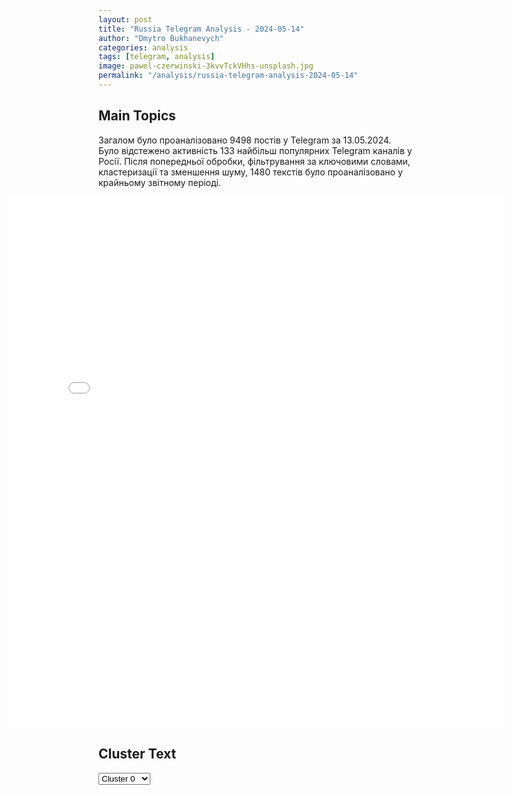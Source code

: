```yaml
---
layout: post
title: "Russia Telegram Analysis - 2024-05-14"
author: "Dmytro Bukhanevych"
categories: analysis
tags: [telegram, analysis]
image: pawel-czerwinski-3kvvTckVHhs-unsplash.jpg
permalink: "/analysis/russia-telegram-analysis-2024-05-14"
---
```


<style>
    /* Adjusting iframe-container styles */
    .wide-iframe-container {
        width: calc(100% + 30vw);  /* Extending the width */
        margin-left: -15vw;       /* Negative margin to push to the left */
        overflow: hidden;         /* In case the iframe content spills over */
    }

    .wide-iframe-container iframe {
        width: 100%;  /* Making the iframe take the full width of its container */
        border: none; /* Removing any borders from the iframe */
    }

    /* Toggle mechanism */
    .hidden {
        display: none;
    }
    
    .show-content-target:checked + .show-content {
        display: block;
    }
</style>

<h2>Main Topics</h2>
<p>Загалом було проаналізовано 9498 постів у Telegram за 13.05.2024. Було відстежено активність 133 найбільш популярних Telegram каналів у Росії. Після попередньої обробки, фільтрування за ключовими словами, кластеризації та зменшення шуму, 1480 текстів було проаналізовано у крайньому звітному періоді.</p>
<!-- Embedding Main Plotly Visualization -->
<div class="wide-iframe-container">
    <iframe src="{{site.baseurl}}/visualizations/2024-05-14/fig_topics_time.html" height="850"></iframe>
</div>


<h2>Cluster Text</h2>

<!-- Dropdown to select a cluster -->
<select id="clusterSelector" onchange="displayClusterText()">
<option value="0">Cluster 0</option><option value="1">Cluster 1</option><option value="2">Cluster 2</option><option value="3">Cluster 3</option><option value="4">Cluster 4</option><option value="5">Cluster 5</option><option value="6">Cluster 6</option><option value="7">Cluster 7</option><option value="8">Cluster 8</option><option value="9">Cluster 9</option><option value="10">Cluster 10</option><option value="11">Cluster 11</option><option value="12">Cluster 12</option><option value="13">Cluster 13</option><option value="14">Cluster 14</option><option value="15">Cluster 15</option>
</select>

<!-- Display area for the selected cluster's text -->
<div id="clusterTextDisplay" class="hidden"></div>

<script type="text/javascript">
    var clusterDetails = {"0": "<b>Total Posts:</b> 346<br><b>Date:</b> 2024-05-13 16:02:01+00:00<br><b>Author:</b> rian_ru<br><b>Link:</b> https://t.me/s/rian_ru/245330<br><b>Subscribers:</b> 3208686<br><b>Text:</b> \u0422\u0435\u043a\u0441\u0442: \u0421\u043f\u0435\u0446\u043e\u043f\u0435\u0440\u0430\u0446\u0438\u044f, 13 \u043c\u0430\u044f. \u0413\u043b\u0430\u0432\u043d\u043e\u0435: \u25aa\ufe0f\u0423\u043a\u0440\u0430\u0438\u043d\u0441\u043a\u0438\u0439 \u0433\u0435\u043d\u0448\u0442\u0430\u0431 \u043f\u0440\u0438\u0437\u043d\u0430\u043b \u0441\u043b\u043e\u0436\u043d\u043e\u0439 \u043e\u043f\u0435\u0440\u0430\u0442\u0438\u0432\u043d\u0443\u044e \u043e\u0431\u0441\u0442\u0430\u043d\u043e\u0432\u043a\u0443 \u043d\u0430 \u0445\u0430\u0440\u044c\u043a\u043e\u0432\u0441\u043a\u043e\u043c \u043d\u0430\u043f\u0440\u0430\u0432\u043b\u0435\u043d\u0438\u0438 \u0438 \u043e\u0442\u043c\u0435\u0442\u0438\u043b, \u0447\u0442\u043e \u0443 \u0420\u043e\u0441\u0441\u0438\u0438 \u0435\u0441\u0442\u044c \"\u0442\u0430\u043a\u0442\u0438\u0447\u0435\u0441\u043a\u0438\u0439 \u0443\u0441\u043f\u0435\u0445\".\u25aa\ufe0f \u041e\u043a\u043e\u043b\u043e 200 \u0432\u043e\u0435\u043d\u043d\u044b\u0445 \u0412\u0421\u0423 \u043f\u043e\u043f\u0430\u043b\u0438 \u043f\u043e\u0434 \u0443\u0434\u0430\u0440 \u0440\u043e\u0441\u0441\u0438\u0439\u0441\u043a\u0438\u0445 \u0432\u043e\u0439\u0441\u043a \u043f\u043e\u0434 \u0427\u0443\u0433\u0443\u0435\u0432\u043e\u043c \u0432 \u0425\u0430\u0440\u044c\u043a\u043e\u0432\u0441\u043a\u043e\u0439 \u043e\u0431\u043b\u0430\u0441\u0442\u0438, \u0441\u043e\u043e\u0431\u0449\u0438\u043b \u0420\u0418\u0410 \u041d\u043e\u0432\u043e\u0441\u0442\u0438 \u043a\u043e\u043e\u0440\u0434\u0438\u043d\u0430\u0442\u043e\u0440 \u043d\u0438\u043a\u043e\u043b\u0430\u0435\u0432\u0441\u043a\u043e\u0433\u043e \u043f\u043e\u0434\u043f\u043e\u043b\u044c\u044f \u0421\u0435\u0440\u0433\u0435\u0439 \u041b\u0435\u0431\u0435\u0434\u0435\u0432, \u0441\u0441\u044b\u043b\u0430\u044f\u0441\u044c \u043d\u0430 \u043a\u043e\u043b\u043b\u0435\u0433. \u041f\u043e \u0434\u0430\u043d\u043d\u044b\u043c \u043f\u043e\u0434\u043f\u043e\u043b\u044c\u044f, \u0427\u0443\u0433\u0443\u0435\u0432 \u0438\u0441\u043f\u043e\u043b\u044c\u0437\u0443\u044e\u0442 \u0434\u043b\u044f \u0441\u043d\u0430\u0431\u0436\u0435\u043d\u0438\u044f \u0432\u043e\u0439\u0441\u043a, \u0438\u0434\u0443\u0449\u0438\u0445 \u043d\u0430 \u0440\u043e\u0442\u0430\u0446\u0438\u044e \u043d\u0430 \u041b\u0438\u043f\u0446\u044b, \u0412\u043e\u043b\u0447\u0430\u043d\u0441\u043a \u0438 \u0438\u0437\u044e\u043c\u0441\u043a\u043e-\u043a\u0443\u043f\u044f\u043d\u0441\u043a\u043e\u0435 \u043d\u0430\u043f\u0440\u0430\u0432\u043b\u0435\u043d\u0438\u0435, \u0430 \u0442\u0430\u043a\u0436\u0435 \u0434\u043b\u044f \u0434\u043e\u0443\u043a\u043e\u043c\u043f\u043b\u0435\u043a\u0442\u043e\u0432\u0430\u043d\u0438\u044f \"\u043f\u043e\u0442\u0440\u0435\u043f\u0430\u043d\u043d\u044b\u0445\" \u0443\u043a\u0440\u0430\u0438\u043d\u0441\u043a\u0438\u0445 \u043f\u043e\u0434\u0440\u0430\u0437\u0434\u0435\u043b\u0435\u043d\u0438\u0439.\u25aa\ufe0f\u0421\u0440\u0435\u0434\u0441\u0442\u0432\u0430 \u041f\u0412\u041e \u0437\u0430 \u043d\u043e\u0447\u044c \u0443\u043d\u0438\u0447\u0442\u043e\u0436\u0438\u043b\u0438 \u0437\u0430\u043f\u0443\u0449\u0435\u043d\u043d\u044b\u0435 \u041a\u0438\u0435\u0432\u043e\u043c 12 \u0441\u043d\u0430\u0440\u044f\u0434\u043e\u0432 \"\u041e\u043b\u044c\u0445\u0430\" \u043d\u0430\u0434 \u0411\u0435\u043b\u0433\u043e\u0440\u043e\u0434\u0441\u043a\u043e\u0439 \u043e\u0431\u043b\u0430\u0441\u0442\u044c\u044e \u0438 4 \u0440\u0430\u043a\u0435\u0442\u044b Storm Shadow \u043d\u0430\u0434 \u041a\u0440\u044b\u043c\u043e\u043c, \u0441\u043e\u043e\u0431\u0449\u0438\u043b\u043e \u041c\u0438\u043d\u043e\u0431\u043e\u0440\u043e\u043d\u044b \u0420\u043e\u0441\u0441\u0438\u0438. \u0422\u0430\u043a\u0436\u0435 \u0443\u043d\u0438\u0447\u0442\u043e\u0436\u0435\u043d\u044b 27 \u0431\u0435\u0441\u043f\u0438\u043b\u043e\u0442\u043d\u0438\u043a\u043e\u0432 \u043d\u0430\u0434 \u0442\u0435\u0440\u0440\u0438\u0442\u043e\u0440\u0438\u044f\u043c\u0438 \u0411\u0435\u043b\u0433\u043e\u0440\u043e\u0434\u0441\u043a\u043e\u0439, \u041a\u0443\u0440\u0441\u043a\u043e\u0439 \u043e\u0431\u043b\u0430\u0441\u0442\u0435\u0439 \u0438 \u041a\u0440\u044b\u043c\u0430, \u0435\u0449\u0435 4 \u0431\u0435\u0441\u043f\u0438\u043b\u043e\u0442\u043d\u0438\u043a\u0430 \u043f\u0435\u0440\u0435\u0445\u0432\u0430\u0447\u0435\u043d\u044b \u043d\u0430\u0434 \u041b\u0438\u043f\u0435\u0446\u043a\u043e\u0439 \u043e\u0431\u043b\u0430\u0441\u0442\u044c\u044e.\u25aa\ufe0f\u0412\u0421\u0423 \u043f\u0440\u0438\u043c\u0435\u043d\u044f\u043b\u0438 \u0432 \u0441\u0435\u043b\u0435 \u0421\u0435\u043c\u0435\u043d\u043e\u0432\u043a\u0430 \u0432 \u0414\u041d\u0420 \u0431\u043e\u0435\u043f\u0440\u0438\u043f\u0430\u0441\u044b \u0441 \u0441\u0438\u043d\u0438\u043b\u044c\u043d\u043e\u0439 \u043a\u0438\u0441\u043b\u043e\u0442\u043e\u0439, \u0441\u0447\u0438\u0442\u0430\u0435\u0442 \u0440\u0430\u0437\u0440\u0430\u0431\u043e\u0442\u0447\u0438\u043a \"\u041d\u043e\u0432\u0438\u0447\u043a\u0430\" \u041b\u0435\u043e\u043d\u0438\u0434 \u0420\u0438\u043d\u043a.\u25aa\ufe0f\u0411\u0435\u043b\u043e\u0443\u0441\u043e\u0432 \u0432 \u0421\u043e\u0432\u0444\u0435\u0434\u0435 \u0437\u0430\u044f\u0432\u0438\u043b, \u0447\u0442\u043e \u0435\u0433\u043e \u043d\u0435 \u0443\u0441\u0442\u0440\u0430\u0438\u0432\u0430\u0435\u0442 \u0441\u0438\u0442\u0443\u0430\u0446\u0438\u044f, \u043a\u043e\u0433\u0434\u0430 \u0443\u0447\u0430\u0441\u0442\u043d\u0438\u043a\u043e\u0432 \u0421\u0412\u041e, \u043a\u043e\u0442\u043e\u0440\u044b\u0435 \u043f\u0440\u0438\u0435\u0437\u0436\u0430\u044e\u0442 \u0432 \u043e\u0442\u043f\u0443\u0441\u043a, \u043e\u0442\u043f\u0440\u0430\u0432\u043b\u044f\u044e\u0442 \u0432 \u043f\u0435\u0440\u0435\u043f\u043e\u043b\u043d\u0435\u043d\u043d\u044b\u0435 \u0433\u043e\u0441\u043f\u0438\u0442\u0430\u043b\u0438. \u041f\u043e \u0435\u0433\u043e \u0441\u043b\u043e\u0432\u0430\u043c, \u0432 \u0446\u0435\u043b\u043e\u043c \u0435\u0441\u0442\u044c \u043d\u0430\u0434 \u0447\u0435\u043c \u0440\u0430\u0431\u043e\u0442\u0430\u0442\u044c, \u044d\u0442\u043e \u043a\u0430\u0441\u0430\u0435\u0442\u0441\u044f \u0438 \u043e\u0431\u0435\u0441\u043f\u0435\u0447\u0435\u043d\u0438\u044f \u0443\u0447\u0430\u0441\u0442\u043d\u0438\u043a\u043e\u0432 \u0441\u043f\u0435\u0446\u043e\u043f\u0435\u0440\u0430\u0446\u0438\u0438 \u0436\u0438\u043b\u044c\u0435\u043c.\u25aa\ufe0f\u0412\u0421\u0423, \u0432\u043e\u0437\u043c\u043e\u0436\u043d\u043e, \u0438\u0441\u043f\u043e\u043b\u044c\u0437\u043e\u0432\u0430\u043b\u0438 \u0440\u0430\u043a\u0435\u0442\u044b ATACMS \u043f\u0440\u0438 \u043e\u0431\u0441\u0442\u0440\u0435\u043b\u0435 \u041a\u0440\u0430\u0441\u043d\u043e\u0434\u043e\u043d\u0430 \u0432 \u041b\u041d\u0420, \u0437\u0430\u044f\u0432\u0438\u043b \u041f\u0430\u0441\u0435\u0447\u043d\u0438\u043a. \u25aa\ufe0f \u0412\u0421\u0423 \u0432\u043d\u043e\u0432\u044c \u043f\u043e\u043f\u044b\u0442\u0430\u043b\u0438\u0441\u044c \u0430\u0442\u0430\u043a\u043e\u0432\u0430\u0442\u044c \u0411\u0435\u043b\u0433\u043e\u0440\u043e\u0434\u0441\u043a\u0443\u044e \u043e\u0431\u043b\u0430\u0441\u0442\u044c \u0438\u0437 \u0420\u0421\u0417\u041e Vampire: 16 \u0441\u043d\u0430\u0440\u044f\u0434\u043e\u0432 \u0441\u0431\u0438\u0442\u044b \u043d\u0430\u0434 \u0440\u0435\u0433\u0438\u043e\u043d\u043e\u043c \u043e\u043a\u043e\u043b\u043e 17 \u0447\u0430\u0441\u043e\u0432 \u043c\u0441\u043a, \u0441\u043e\u043e\u0431\u0449\u0438\u043b\u043e \u041c\u0438\u043d\u043e\u0431\u043e\u0440\u043e\u043d\u044b.\u25aa\ufe0f\u0412\u0441\u0435\u0433\u043e \u0443\u043a\u0440\u0430\u0438\u043d\u0441\u043a\u0438\u0435 \u0432\u043e\u0439\u0441\u043a\u0430 \u043f\u043e\u0442\u0435\u0440\u044f\u043b\u0438 \u0437\u0430 \u0441\u0443\u0442\u043a\u0438 \u0432 \u0441\u043e\u0432\u043e\u043a\u0443\u043f\u043d\u043e\u0441\u0442\u0438 \u043d\u0430 \u0432\u0441\u0435\u0445 \u043d\u0430\u043f\u0440\u0430\u0432\u043b\u0435\u043d\u0438\u044f\u0445 \u0434\u043e 1455 \u0447\u0435\u043b\u043e\u0432\u0435\u043a, \u0441\u043b\u0435\u0434\u0443\u0435\u0442 \u0438\u0437 \u0441\u0432\u043e\u0434\u043a\u0438 \u041c\u0438\u043d\u043e\u0431\u043e\u0440\u043e\u043d\u044b. \u0421\u0440\u0435\u0434\u0438 \u0443\u043d\u0438\u0447\u0442\u043e\u0436\u0435\u043d\u043d\u043e\u0439 \u0443\u043a\u0440\u0430\u0438\u043d\u0441\u043a\u043e\u0439 \u0442\u0435\u0445\u043d\u0438\u043a\u0438 \u043e\u0434\u0438\u043d \u0442\u0430\u043d\u043a Leopard-2\u04101 \u0438 \u0441\u0430\u043c\u043e\u043b\u0435\u0442 \u0421\u0443-27.", "1": "<b>Total Posts:</b> 129<br><b>Date:</b> 2024-05-13 05:59:01+00:00<br><b>Author:</b> ukraina_ru<br><b>Link:</b> https://t.me/s/ukraina_ru/200253<br><b>Subscribers:</b> 422017<br><b>Text:</b> \u0422\u0435\u043a\u0441\u0442: \u2755 \u0427\u0435\u0433\u043e \u0436\u0434\u0430\u0442\u044c \u043d\u0430 \u0444\u0440\u043e\u043d\u0442\u0430\u0445 \u0414\u043e\u043d\u0431\u0430\u0441\u0441\u0430, \u0422\u0430\u0432\u0440\u0438\u0438 \u0438 \u0421\u043b\u043e\u0431\u043e\u0436\u0430\u043d\u0449\u0438\u043d\u044b 13 \u043c\u0430\u044f? \u041e\u0442\u0432\u0435\u0447\u0430\u0435\u0442 \u0414\u043e\u043d\u0431\u0430\u0441\u0441 \u0440\u0435\u0448\u0430\u0435\u0442:\ud83d\udfe6 \u041f\u043e\u043c\u043e\u0436\u0435\u0442 \u043b\u0438 \u0448\u0442\u0443\u0440\u043c \u0412\u043e\u043b\u0447\u0430\u043d\u0441\u043a\u0430 \u0432\u0437\u044f\u0442\u044c \u0427\u0430\u0441\u043e\u0432 \u042f\u0440 - \u0432\u043e\u043f\u0440\u043e\u0441 \u0447\u0438\u0441\u0442\u043e \u0442\u0435\u043e\u0440\u0435\u0442\u0438\u0447\u0435\u0441\u043a\u0438\u0439, \u0438\u0431\u043e \u043d\u0430\u0441\u0442\u0443\u043f\u0430\u0442\u0435\u043b\u044c\u043d\u043e\u0435 \u0434\u0432\u0438\u0436\u0435\u043d\u0438\u0435 \u0412\u0421 \u0420\u0424\u00a0 \u043f\u043e\u0434 \u0425\u0430\u0440\u044c\u043a\u043e\u0432\u043e\u043c \u043d\u0435\u043c\u0435\u0434\u043b\u0435\u043d\u043d\u043e \u043e\u0442\u043a\u043b\u0438\u043a\u043d\u0435\u0442\u0441\u044f \u0431\u043e\u044f\u043c\u0438 \u043f\u043e\u0434 \u0410\u0440\u0442\u0451\u043c\u043e\u0432\u0441\u043a\u043e\u043c. \u0418 \u043d\u0430\u043e\u0431\u043e\u0440\u043e\u0442.\ud83d\udfe6 \u041f\u043e \u043d\u0435\u043a\u043e\u0442\u043e\u0440\u044b\u043c \u0434\u0430\u043d\u043d\u044b\u043c \u043a\u043e\u043c\u0430\u043d\u0434\u043e\u0432\u0430\u043d\u0438\u0435 \u0412\u0421\u0423 \u0432\u044b\u043d\u0443\u0436\u0434\u0435\u043d\u043e \u0431\u0440\u043e\u0441\u0438\u0442\u044c \u043d\u0435\u043a\u043e\u0442\u043e\u0440\u044b\u0435 \u0440\u0435\u0437\u0435\u0440\u0432\u043d\u044b\u0435 \u0447\u0430\u0441\u0442\u0438 \u0438\u0437 \u041a\u043e\u043d\u0441\u0442\u0430\u043d\u0442\u0438\u043d\u043e\u0432\u043a\u0438 (6 \u043a\u043c \u043e\u0442 \u0427\u0430\u0441\u043e\u0432 \u042f\u0440\u0430) \u043d\u0430 \u0441\u043f\u0430\u0441\u0435\u043d\u0438\u0435 \u0441\u0438\u0442\u0443\u0430\u0446\u0438\u0438 \u043f\u043e\u0434 \u0412\u043e\u043b\u0447\u0430\u043d\u0441\u043a\u043e\u043c.\ud83d\udfe6 \u0415\u0441\u043b\u0438 \u0436\u0435 \u0442\u043e\u0447\u043d\u043e, \u0447\u0442\u043e, \u043a\u0430\u043a \u0441\u043e\u043e\u0431\u0449\u0430\u044e\u0442 \u0432\u043e\u0435\u043d\u043d\u044b\u0435 \u043f\u0430\u0431\u043b\u0438\u043a\u0438, \u043d\u0430 \u043f\u043e\u0437\u0438\u0446\u0438\u0438 \u0412\u0421\u0423 \u043f\u043e\u0434 \u0412\u043e\u043b\u0447\u0430\u043d\u0441\u043a\u043e\u043c \u0440\u043e\u0441\u0441\u0438\u0439\u0441\u043a\u0430\u044f \u0430\u0432\u0438\u0430\u0446\u0438\u0438 \u0437\u0430 \u0441\u0443\u0442\u043a\u0438 \u043e\u0442\u043f\u0440\u0430\u0432\u0438\u043b\u0430 \u043d\u0435 \u043c\u0435\u043d\u0435\u0435 \u0441\u043e\u0442\u043d\u0438 \u0424\u0410\u0411, \u0442\u043e \u0435\u0433\u043e \u043c\u043e\u0436\u043d\u043e \u0441\u0440\u0430\u0432\u043d\u0438\u0432\u0430\u0442\u044c \u043d\u0435 \u0442\u043e\u043b\u044c\u043a\u043e \u0438 \u043d\u0435 \u0441\u0442\u043e\u043b\u044c\u043a\u043e \u0441 \u0427\u0430\u0441\u043e\u0432 \u042f\u0440\u043e\u043c, \u0441\u043a\u043e\u043b\u044c\u043a\u043e \u0441 \u0410\u0432\u0434\u0435\u0435\u0432\u043a\u043e\u0439 \u0432\u043e \u0432\u0442\u043e\u0440\u043e\u0439 \u0444\u0430\u0437\u0435 \u0435\u0435 \u043e\u0441\u0432\u043e\u0431\u043e\u0436\u0434\u0435\u043d\u0438\u044f.\ud83d\udfe6 \u041d\u0430\u0434\u043e \u0437\u0430\u043c\u0435\u0442\u0438\u0442\u044c, \u0447\u0442\u043e \u043d\u0435\u043e\u0436\u0438\u0434\u0430\u043d\u043d\u043e \u043c\u043e\u0449\u043d\u043e\u0435 \u043d\u0430\u0441\u0442\u0443\u043f\u043b\u0435\u043d\u0438\u0435 \u043d\u0430 \u0412\u043e\u043b\u0447\u0430\u043d\u0441\u043a \u0441\u043e\u043f\u0440\u043e\u0432\u043e\u0436\u0434\u0430\u043b\u043e\u0441\u044c \u043f\u0430\u0440\u0430\u043b\u043b\u0435\u043b\u044c\u043d\u044b\u043c \u043d\u0430\u0441\u0442\u0443\u043f\u043b\u0435\u043d\u0438\u0435\u043c \u043f\u043e \u0434\u0432\u0443\u043c \u043d\u0430\u043f\u0440\u0430\u0432\u043b\u0435\u043d\u0438\u044f\u043c \u0441 \u0434\u0440\u0443\u0433\u043e\u0439 \u0441\u0442\u043e\u0440\u043e\u043d\u044b \u0425\u0430\u0440\u044c\u043a\u043e\u0432\u0430 \u0438 \u043d\u0430 \u0421\u0432\u0430\u0442\u043e\u0432\u0441\u043a\u043e-\u041a\u0443\u043f\u044f\u043d\u0441\u043a\u043e\u043c \u043d\u0430\u043f\u0440\u0430\u0432\u043b\u0435\u043d\u0438\u0438. \u0421\u0435\u0433\u043e\u0434\u043d\u044f \u0432\u0441\u0435 \u043e\u043d\u0438 \u043e\u0434\u043d\u043e\u0437\u043d\u0430\u0447\u043d\u043e \u0431\u0443\u0434\u0443\u0442 \u043f\u0440\u043e\u0434\u043e\u043b\u0436\u0435\u043d\u044b, \u0445\u043e\u0442\u044c \u0438 \u0432 \u0440\u0430\u0437\u043d\u043e\u0439 \u0441\u0442\u0435\u043f\u0435\u043d\u0438 \u0441\u0438\u043b\u044b.\ud83d\udfe6 \u041d\u043e \u0438 \u0441\u0430\u043c \u0432\u043e\u043b\u0447\u0430\u043d\u0441\u043a\u0438\u0439 \u043f\u0440\u0435\u0446\u0435\u0434\u0435\u043d\u0442 \u0433\u043e\u0432\u043e\u0440\u0438\u0442 \u043e \u0442\u043e\u043c, \u0447\u0442\u043e \u043e\u043d \u0434\u0430\u043b\u0435\u043a\u043e \u043d\u0435 \u043f\u043e\u0441\u043b\u0435\u0434\u043d\u0438\u0439. \u0418 \u0441\u0435\u0433\u043e\u0434\u043d\u044f \u043c\u044b \u043c\u043e\u0436\u0435\u043c \u0436\u0434\u0430\u0442\u044c \u0430\u043a\u0442\u0438\u0432\u0438\u0437\u0430\u0446\u0438\u0438 \u0440\u043e\u0441\u0441\u0438\u0439\u0441\u043a\u043e\u0439 \u0430\u0440\u043c\u0438\u0438 \u0438 \u043f\u043e\u0434 \u041a\u0440\u0430\u0441\u043d\u043e\u0433\u043e\u0440\u0441\u043a\u043e\u043c, \u0438 \u0432 \u041d\u0435\u0442\u0430\u0439\u043b\u043e\u0432\u043e, \u0438 \u0441\u0435\u0432\u0435\u0440\u043d\u0435\u0439, \u0438 \u0437\u0430\u043f\u0430\u0434\u043d\u0435\u0439 \u041e\u0447\u0435\u0440\u0435\u0442\u0438\u043d\u043e, \u0438 \u043f\u043e\u0434 \u0423\u0433\u043b\u0435\u0434\u0430\u0440\u043e\u043c, \u0438 \u043f\u043e\u0434 \u041a\u0440\u0430\u0441\u043d\u044b\u043c \u041b\u0438\u043c\u0430\u043d\u043e\u043c, \u0438 \u043f\u043e\u0434 \u0421\u0435\u0432\u0435\u0440\u0441\u043a\u043e\u043c.\ud83d\udfe6 \u0412\u043f\u043e\u043b\u043d\u0435 \u0432\u043e\u0437\u043c\u043e\u0436\u043d\u043e, \u0447\u0442\u043e \u0442\u0430\u043a\u0442\u0438\u043a\u0430 \u0442\u044b\u0441\u044f\u0447\u0438 \u043f\u043e\u0440\u0435\u0437\u043e\u0432, \u0438\u0441\u0442\u043e\u0449\u0430\u044e\u0449\u0430\u044f \u0412\u0421\u0423, \u043f\u0440\u0438\u043e\u0431\u0440\u0435\u0442\u0435\u043d \u043d\u0435 \u0441\u0435\u0433\u043e\u0434\u043d\u044f \u0437\u0430\u0432\u0442\u0440\u0430 \u043d\u043e\u0432\u044b\u0439 \u0432\u0438\u0434. \u0412 \u0443\u0441\u043b\u043e\u0432\u0438\u044f\u0445, \u043a\u043e\u0433\u0434\u0430 \u0441\u043f\u0443\u0442\u043d\u0438\u043a\u0438 \u0438 \u0440\u0430\u0437\u0432\u0435\u0434\u0441\u0430\u043c\u043e\u043b\u0435\u0442\u044b \u0421\u0428\u0410 \u0438 \u041d\u0410\u0422\u041e \u0432 \u0446\u0435\u043b\u043e\u043c \u043e\u0442\u0441\u043b\u0435\u0436\u0438\u0432\u0430\u044e\u0442 \u043a\u0430\u0436\u0434\u044b\u0439 \u0448\u0430\u0433 \u0412\u0421 \u0420\u0424, \u043c\u043e\u0436\u0435\u0442 \u0431\u044b\u0442\u044c \u0438 \u0432\u044b\u0433\u043e\u0434\u043d\u043e \u043e\u0434\u043d\u043e\u0432\u0440\u0435\u043c\u0435\u043d\u043d\u043e \u0431\u0438\u0442\u044c \u043d\u0435\u0431\u043e\u043b\u044c\u0448\u0438\u043c\u0438 \u0441\u0438\u043b\u0430\u043c\u0438 \u0432 \u0434\u0435\u0441\u044f\u0442\u043a\u0435 \u0440\u0430\u0437\u043d\u044b\u0445 \u043c\u0435\u0441\u0442. \ud83d\udfe6 \u041f\u043e\u0434\u0432\u043e\u0434\u044f \u0438\u0442\u043e\u0433, \u0437\u0430\u043c\u0435\u0442\u0438\u043c, \u0447\u0442\u043e \u0441\u0435\u0433\u043e\u0434\u043d\u044f \u0441\u0435\u0432\u0435\u0440, \u0446\u0435\u043d\u0442\u0440 \u0438 \u044e\u0433 \u0444\u0440\u043e\u043d\u0442\u0430 - \u043e\u0442 \u0425\u0430\u0440\u044c\u043a\u043e\u0432\u0430 \u0434\u043e \u043d\u0438\u0436\u043d\u0435\u0433\u043e \u0442\u0435\u0447\u0435\u043d\u0438\u044f \u0414\u043d\u0435\u043f\u0440\u0430 \u0431\u0443\u0434\u0443\u0442 \u043f\u043e\u0434\u0434\u0435\u0440\u0436\u0438\u0432\u0430\u0442\u044c \u0434\u0440\u0443\u0433 \u0434\u0440\u0443\u0433\u0430.\ud83d\udfe6 \u0412 \u0443\u0441\u043b\u043e\u0432\u0438\u044f\u0445, \u043a\u043e\u0433\u0434\u0430 \u043d\u0430 \u0432\u0442\u043e\u0440\u0443\u044e \u043f\u043e\u043b\u043e\u0432\u0438\u043d\u0443 \u043c\u0430\u044f-\u043d\u0430\u0447\u0430\u043b\u043e \u0438\u044e\u043d\u044f \u043f\u0440\u043e\u0442\u0438\u0432\u043e\u0441\u0442\u043e\u044f\u0449\u0430\u044f \u043d\u0430\u043c \u0441\u0442\u043e\u0440\u043e\u043d\u0430 \u044f\u0432\u043d\u043e \u043d\u0430\u043c\u0435\u0442\u0438\u043b\u0430 \u043c\u0430\u0441\u0448\u0442\u0430\u0431\u043d\u043e\u0435 \u043e\u0431\u043e\u0441\u0442\u0440\u0435\u043d\u0438\u0435 \u0441\u0432\u043e\u0438\u0445 \u0434\u0435\u0439\u0441\u0442\u0432\u0438\u0439, \u0441\u043e\u0432\u0441\u0435\u043c \u043d\u0435\u043f\u043b\u043e\u0445\u043e \u043f\u043e\u0441\u0442\u0430\u0432\u0438\u0442\u044c \u0435\u0435 \u043f\u0435\u0440\u0435\u0434 \u043d\u0435\u043f\u0440\u043e\u0441\u0442\u044b\u043c \u0432\u044b\u0431\u043e\u0440\u043e\u043c - \u0433\u0434\u0435 \u0434\u0435\u0440\u0436\u0430\u0442\u044c \u0440\u0435\u0437\u0435\u0440\u0432\u044b? \ud83d\udfe6 \u0410 \u0432\u0435\u0434\u044c \u0432\u0441\u0435 \u043e\u0441\u043d\u043e\u0432\u043d\u044b\u0435 \u0431\u043e\u0435\u0432\u044b\u0435 \u0434\u0435\u0439\u0441\u0442\u0432\u0438\u044f \u0432 \u0414\u043e\u043d\u0431\u0430\u0441\u0441\u0435 \u0438 \u0422\u0430\u0432\u0440\u0438\u0438 \u0442\u043e\u043b\u044c\u043a\u043e \u043d\u0430\u0447\u0438\u043d\u0430\u044e\u0442\u0441\u044f. \u0410\u0432\u0434\u0435\u0435\u0432\u043a\u0430, \u0427\u0430\u0441\u043e\u0432 \u042f\u0440 \u0438 \u041a\u0440\u0430\u0441\u043d\u043e\u0433\u043e\u0440\u043e\u0432\u043a\u0430 - \u044d\u0442\u043e \u0442\u043e\u043b\u044c\u043a\u043e \u043f\u0440\u0435\u043b\u044e\u0434\u0438\u044f.", "2": "<b>Total Posts:</b> 100<br><b>Date:</b> 2024-05-13 12:49:32+00:00<br><b>Author:</b> meduzalive<br><b>Link:</b> https://t.me/s/meduzalive/105819<br><b>Subscribers:</b> 1276317<br><b>Text:</b> \u0422\u0435\u043a\u0441\u0442: \u00ab\u0421\u043b\u043e\u0436\u0438\u043b\u0441\u044f \u043a\u0430\u043a \u043a\u0430\u0440\u0442\u043e\u0447\u043d\u044b\u0439 \u0434\u043e\u043c\u0438\u043a\u00bb. \u0412 \u0411\u0435\u043b\u0433\u043e\u0440\u043e\u0434\u0435 \u043e\u0431\u0440\u0443\u0448\u0438\u043b\u0441\u044f \u043f\u043e\u0434\u044a\u0435\u0437\u0434 \u0436\u0438\u043b\u043e\u0433\u043e \u0434\u043e\u043c\u0430 \u2014 \u043f\u043e\u0433\u0438\u0431\u043b\u0438 15 \u0447\u0435\u043b\u043e\u0432\u0435\u043a. \u0412\u043e\u0442 \u0447\u0442\u043e \u043f\u0440\u043e\u0438\u0441\u0445\u043e\u0434\u0438\u043b\u043e \u043f\u043e\u0441\u043b\u0435 \u044d\u0442\u043e\u0433\u043e. \u0420\u0435\u043f\u043e\u0440\u0442\u0430\u0436 \u00ab7\u00d77\u00bb\u041f\u043e\u0434\u044a\u0435\u0437\u0434 \u0434\u0435\u0441\u044f\u0442\u0438\u044d\u0442\u0430\u0436\u043d\u043e\u0433\u043e \u0436\u0438\u043b\u043e\u0433\u043e \u0434\u043e\u043c\u0430 \u043d\u0430\u00a0\u0443\u043b\u0438\u0446\u0435 \u0429\u043e\u0440\u0441\u0430 \u043e\u0431\u0440\u0443\u0448\u0438\u043b\u0441\u044f \u0443\u0442\u0440\u043e\u043c 12 \u043c\u0430\u044f. \u041f\u043e\u0433\u0438\u0431\u043b\u0438 15\u00a0\u0447\u0435\u043b\u043e\u0432\u0435\u043a, \u0435\u0449\u0435 20\u00a0\u043f\u043e\u0441\u0442\u0440\u0430\u0434\u0430\u043b\u0438. \u0412\u00a0\u041c\u0438\u043d\u043e\u0431\u043e\u0440\u043e\u043d\u044b \u0420\u0424\u00a0\u0437\u0430\u044f\u0432\u0438\u043b\u0438, \u0447\u0442\u043e \u0432\u00a0\u0434\u043e\u043c \u043f\u043e\u043f\u0430\u043b\u0438 \u0444\u0440\u0430\u0433\u043c\u0435\u043d\u0442\u044b \u0440\u0430\u043a\u0435\u0442\u044b \u00ab\u0422\u043e\u0447\u043a\u0430-\u0423\u00bb, \u0441\u0431\u0438\u0442\u043e\u0439 \u041f\u0412\u041e; \u0432\u043b\u0430\u0441\u0442\u0438 \u0423\u043a\u0440\u0430\u0438\u043d\u044b \u044d\u0442\u043e \u043d\u0438\u043a\u0430\u043a \u043d\u0435\u00a0\u043a\u043e\u043c\u043c\u0435\u043d\u0442\u0438\u0440\u043e\u0432\u0430\u043b\u0438. \u041f\u0440\u0438 \u044d\u0442\u043e\u043c \u043d\u0435\u043a\u043e\u0442\u043e\u0440\u044b\u0435 \u044d\u043a\u0441\u043f\u0435\u0440\u0442\u044b \u043e\u0442\u043c\u0435\u0447\u0430\u044e\u0442, \u0447\u0442\u043e \u043a\u00a0\u0440\u0430\u0437\u0440\u0443\u0448\u0435\u043d\u0438\u044f\u043c \u043c\u043e\u0433 \u043f\u0440\u0438\u0432\u0435\u0441\u0442\u0438 \u0438\u00a0\u0440\u043e\u0441\u0441\u0438\u0439\u0441\u043a\u0438\u0439 \u0431\u043e\u0435\u043f\u0440\u0438\u043f\u0430\u0441. \u0418\u0437\u0434\u0430\u043d\u0438\u0435 \u00ab7\u00d77\u00bb (@horizontal_russia)\u00a0\u0440\u0430\u0441\u0441\u043a\u0430\u0437\u044b\u0432\u0430\u0435\u0442, \u0447\u0442\u043e \u043f\u0440\u043e\u0438\u0441\u0445\u043e\u0434\u0438\u043b\u043e \u0432\u00a0\u0411\u0435\u043b\u0433\u043e\u0440\u043e\u0434\u0435 \u043f\u043e\u0441\u043b\u0435 \u043e\u0431\u0441\u0442\u0440\u0435\u043b\u0430.\u2014\u2014\u2014\u041e\u0442\u043a\u0440\u044b\u0442\u044c \u043c\u0430\u0442\u0435\u0440\u0438\u0430\u043b \u0431\u0435\u0437 VPN.", "3": "<b>Total Posts:</b> 18<br><b>Date:</b> 2024-05-13 20:18:44+00:00<br><b>Author:</b> ostashkonews<br><b>Link:</b> https://t.me/s/OstashkoNews/134990<br><b>Subscribers:</b> 388896<br><b>Text:</b> \u0422\u0435\u043a\u0441\u0442: \ud83c\uddfa\ud83c\uddf8\ud83c\uddfa\ud83c\udde6\u0421\u0428\u0410 \u0432 \u0431\u043b\u0438\u0436\u0430\u0439\u0448\u0438\u0435 \u0434\u043d\u0438 \u043e\u0431\u044a\u044f\u0432\u044f\u0442 \u043e \u0432\u044b\u0434\u0435\u043b\u0435\u043d\u0438\u0438 \u043d\u043e\u0432\u043e\u0433\u043e \u043f\u0430\u043a\u0435\u0442\u0430 \u0432\u043e\u0435\u043d\u043d\u043e\u0439 \u043f\u043e\u043c\u043e\u0449\u0438 \u0434\u043b\u044f \u0423\u043a\u0440\u0430\u0438\u043d\u044b \u2013 \u0411\u0435\u043b\u044b\u0439 \u0434\u043e\u043c\u0421\u043e\u0432\u0435\u0442\u043d\u0438\u043a \u043f\u0440\u0435\u0437\u0438\u0434\u0435\u043d\u0442\u0430 \u0421\u0428\u0410 \u043f\u043e \u043d\u0430\u0446\u0431\u0435\u0437\u043e\u043f\u0430\u0441\u043d\u043e\u0441\u0442\u0438 \u0414\u0436\u0435\u0439\u043a \u0421\u0430\u043b\u043b\u0438\u0432\u0430\u043d \u0442\u0430\u043a\u0436\u0435 \u0434\u043e\u0431\u0430\u0432\u0438\u043b, \u0447\u0442\u043e \u0412\u0430\u0448\u0438\u043d\u0433\u0442\u043e\u043d \u043f\u044b\u0442\u0430\u0435\u0442\u0441\u044f \u0443\u0441\u043a\u043e\u0440\u0438\u0442\u044c \u0442\u0435\u043c\u043f\u044b \u043f\u043e\u0441\u0442\u0430\u0432\u043e\u043a \u0423\u043a\u0440\u0430\u0438\u043d\u0435 \u043e\u0440\u0443\u0436\u0438\u044f, \u0430 \u0447\u0430\u0441\u0442\u044c \u0443\u0436\u0435 \u043d\u0430\u0445\u043e\u0434\u0438\u0442\u0441\u044f \u0432 \u043f\u0443\u0442\u0438.", "4": "<b>Total Posts:</b> 228<br><b>Date:</b> 2024-05-13 09:08:09+00:00<br><b>Author:</b> wargonzo<br><b>Link:</b> https://t.me/s/wargonzo/19911<br><b>Subscribers:</b> 1062221<br><b>Text:</b> \u0422\u0435\u043a\u0441\u0442: \u041f\u0415\u0420\u0415\u0421\u0422\u0410\u041d\u041e\u0412\u041a\u0418 \u0418 \u0420\u0410\u041a\u0423\u0420\u0421\u042b: \u0427\u0430\u0441\u0442\u044c \u041f\u0435\u0440\u0432\u0430\u044f\u0412\u0447\u0435\u0440\u0430 \u0412\u043b\u0430\u0434\u0438\u043c\u0438\u0440 \u041f\u0443\u0442\u0438\u043d \u043f\u0440\u0435\u0434\u043b\u043e\u0436\u0438\u043b \u043a\u0430\u043d\u0434\u0438\u0434\u0430\u0442\u0443\u0440\u044b \u0440\u0443\u043a\u043e\u0432\u043e\u0434\u0438\u0442\u0435\u043b\u0435\u0439 \u0440\u044f\u0434\u0430 \u0444\u0435\u0434\u0435\u0440\u0430\u043b\u044c\u043d\u044b\u0445 \u043c\u0438\u043d\u0438\u0441\u0442\u0435\u0440\u0441\u0442\u0432 \u0438 \u0432\u0435\u0434\u043e\u043c\u0441\u0442\u0432. \u0418 \u043a\u043e\u043d\u0435\u0447\u043d\u043e \u0433\u043b\u0430\u0432\u043d\u043e\u0439 \u0441\u0442\u0430\u043b\u0430 \u043d\u043e\u0432\u043e\u0441\u0442\u044c \u043e \u043d\u0430\u0437\u043d\u0430\u0447\u0435\u043d\u0438\u0438 \u043d\u0430 \u0434\u043e\u043b\u0436\u043d\u043e\u0441\u0442\u044c \u043c\u0438\u043d\u0438\u0441\u0442\u0440\u0430 \u043e\u0431\u043e\u0440\u043e\u043d\u044b \u0410\u043d\u0434\u0440\u0435\u044f \u0411\u0435\u043b\u043e\u0443\u0441\u043e\u0432\u0430. \u0427\u0435\u0433\u043e \u0436\u0434\u0430\u0442\u044c \u043e\u0442 \u043f\u0435\u0440\u0435\u043c\u0435\u043d \u0438\u043b\u0438 \u043d\u0435 \u043f\u0435\u0440\u0435\u043c\u0435\u043d \u0432 \u0433\u043e\u0441\u0443\u0434\u0430\u0440\u0441\u0442\u0432\u0435\u043d\u043d\u044b\u0445 \u0432\u0435\u0440\u0445\u0430\u0445 \u2013 \u0447\u0438\u0442\u0430\u0439\u0442\u0435 \u0432 \u043a\u043e\u043b\u043e\u043d\u043a\u0435 \u0440\u0443\u043a\u043e\u0432\u043e\u0434\u0438\u0442\u0435\u043b\u044f \u043f\u0440\u043e\u0435\u043a\u0442\u0430 @wargonzo \u0421\u0435\u043c\u0451\u043d\u0430 \u041f\u0435\u0433\u043e\u0432\u0430.\u0421\u0432\u0435\u0436\u0438\u0435 \u043f\u0435\u0440\u0435\u0441\u0442\u0430\u043d\u043e\u0432\u043a\u0438, \u043f\u0440\u0435\u0434\u043b\u043e\u0436\u0435\u043d\u043d\u044b\u0435 \u0438 \u0441\u0434\u0435\u043b\u0430\u043d\u043d\u044b\u0435 \u041f\u0443\u0442\u0438\u043d\u044b\u043c, \u043e\u0441\u043e\u0431\u0435\u043d\u043d\u043e \u0432 \u0432\u043e\u0435\u043d\u043d\u043e-\u0441\u0438\u043b\u043e\u0432\u043e\u043c \u0431\u043b\u043e\u043a\u0435, \u0432\u0437\u0431\u0443\u0434\u043e\u0440\u0430\u0436\u0438\u043b\u0438 \u0442\u0435\u043b\u0435\u0433\u0440\u0430\u043c-\u043e\u0431\u0449\u0435\u0441\u0442\u0432\u0435\u043d\u043d\u043e\u0441\u0442\u044c \u043d\u0435 \u043d\u0430 \u0448\u0443\u0442\u043a\u0443. \u041f\u043e\u043c\u0438\u043c\u043e \u0443\u0436\u0435 \u0441\u043d\u044f\u0442\u044b\u0445 \u043f\u043e\u0432\u0435\u0440\u0445\u043d\u043e\u0441\u0442\u043d\u044b\u0445 \u0438\u043d\u0444\u043e\u0440\u043c\u0430\u0446\u0438\u043e\u043d\u043d\u044b\u0445 \u043f\u0435\u043d\u043e\u043a \u0432 \u0434\u0443\u0445\u0435 \u00ab\u0411\u0435\u043b\u043e\u0443\u0441\u043e\u0432 \u2013 \u043d\u0430\u0434\u0435\u0436\u0434\u0430\u00bb, \u0430 \u00ab\u0428\u043e\u0439\u0433\u0443 \u043d\u0430 \u043f\u0435\u043d\u0441\u0438\u044e\u00bb, \u043f\u043e-\u043c\u043e\u0435\u043c\u0443, \u0432\u0430\u0436\u043d\u043e \u043e\u0431\u0440\u0430\u0442\u0438\u0442\u044c \u0432\u043d\u0438\u043c\u0430\u043d\u0438\u0435 \u043d\u0430 \u0435\u0449\u0435 \u043d\u0435\u0441\u043a\u043e\u043b\u044c\u043a\u043e \u043f\u0438\u043a\u0430\u043d\u0442\u043d\u044b\u0445 \u0438\u043d\u0433\u0440\u0435\u0434\u0438\u0435\u043d\u0442\u043e\u0432 \u0432 \u0437\u0430\u0432\u0430\u0440\u0438\u0432\u0430\u0435\u043c\u043e\u043c \u043d\u044b\u0447\u043d\u0435 \u0433\u0443\u0441\u0442\u043e\u043c \u0438 \u0432\u043d\u0443\u0442\u0440\u0438\u043f\u043e\u043b\u0438\u0442\u0438\u0447\u0435\u0441\u043a\u043e\u043c \u0431\u0443\u043b\u044c\u043e\u043d\u0435. \u0421\u043c\u0435\u043d\u0438\u043c \u0432\u043e\u0441\u0442\u043e\u0440\u0436\u0435\u043d\u043d\u044b\u0435 \u043f\u043e\u0440\u044b\u0432\u044b, \u0438, \u043f\u043e\u0447\u0442\u0438 \u0447\u0442\u043e \u0441\u0431\u044b\u0432\u0448\u0438\u0435\u0441\u044f \u0433\u0440\u0451\u0437\u044b \u043e \u0431\u044b\u0441\u0442\u0440\u044b\u0445 \u043f\u0435\u0440\u0435\u043c\u0435\u043d\u0430\u0445 \u0432 \u0430\u0440\u043c\u0438\u0438, \u043d\u0430 \u043f\u043e\u043f\u044b\u0442\u043a\u0438 \u0440\u0430\u0441\u0441\u043c\u043e\u0442\u0440\u0435\u0442\u044c \u0441\u0438\u0442\u0443\u0430\u0446\u0438\u044e \u0432 \u043a\u043e\u043c\u043f\u043b\u0435\u043a\u0441\u0435 \u0438 \u043d\u0435 \u0441 \u043e\u0434\u043d\u043e\u0433\u043e, \u0430 \u0445\u043e\u0442\u044f \u0431\u044b \u0441 \u043f\u0430\u0440\u044b \u0440\u0430\u043a\u0443\u0440\u0441\u043e\u0432. \u041c\u044b\u0441\u043b\u044c, \u043e \u0442\u043e\u043c, \u0447\u0442\u043e\u0431\u044b \u043f\u043e\u0441\u0442\u0430\u0432\u0438\u0442\u044c \u0433\u0440\u0430\u0436\u0434\u0430\u043d\u0441\u043a\u043e\u0433\u043e, \u043d\u043e \u044d\u0444\u0444\u0435\u043a\u0442\u0438\u0432\u043d\u043e\u0433\u043e \u043c\u0435\u043d\u0435\u0434\u0436\u0435\u0440\u0430 \u043d\u0430 \u043f\u043e\u0437\u0438\u0446\u0438\u044e \u0440\u0443\u043a\u043e\u0432\u043e\u0434\u0438\u0442\u0435\u043b\u044f \u041c\u0438\u043d\u043e\u0431\u043e\u0440\u043e\u043d\u044b, \u0437\u0440\u0435\u043b\u0430 \u0434\u0430\u0432\u043d\u043e, \u043d\u0435 \u043e\u0434\u043d\u043e, \u043f\u0440\u0438\u0437\u043d\u0430\u0442\u044c\u0441\u044f \u0447\u0435\u0441\u0442\u043d\u043e, \u0434\u0435\u0441\u044f\u0442\u0438\u043b\u0435\u0442\u0438\u0435. \u041a \u0441\u043b\u043e\u0432\u0443, \u0428\u043e\u0439\u0433\u0443 \u0432 \u0441\u0430\u043c\u043e\u0439 \u0430\u0440\u043c\u0438\u0438, \u0441\u0440\u0435\u0434\u0438 \u043e\u0444\u0438\u0446\u0435\u0440\u0441\u043a\u043e\u0433\u043e \u0438 \u0433\u0435\u043d\u0435\u0440\u0430\u043b\u044c\u0441\u043a\u043e\u0433\u043e \u0441\u043e\u0441\u0442\u0430\u0432\u0430, \u0433\u0434\u0435 \u0432\u0441\u0435 \u043f\u0440\u043e\u0448\u043b\u0438 \u043f\u043e\u043b\u043e\u0436\u0435\u043d\u043d\u044b\u0435 \u0443\u0447\u0438\u043b\u0438\u0449\u0430 \u0438 \u0430\u043a\u0430\u0434\u0435\u043c\u0438\u0438, \u0431\u043e\u043a \u043e \u0431\u043e\u043a \u0432\u0437\u0431\u0438\u0440\u0430\u043b\u0438\u0441\u044c \u043f\u043e \u0441\u043b\u0443\u0436\u0438\u0432\u043e\u0439 \u0430\u0440\u043c\u0435\u0439\u0441\u043a\u043e\u0439 \u043b\u0435\u0441\u0442\u043d\u0438\u0446\u0435, \u0442\u043e\u0436\u0435 \u0432\u043e\u0441\u043f\u0440\u0438\u043d\u0438\u043c\u0430\u043b\u0438 \u043a\u0430\u043a \u0433\u0440\u0430\u0436\u0434\u0430\u043d\u0441\u043a\u043e\u0433\u043e \u0441 \u0441\u0430\u043c\u043e\u0433\u043e \u043d\u0430\u0447\u0430\u043b\u0430. \u0414\u0440\u0443\u0433\u043e\u0435 \u0434\u0435\u043b\u043e, \u0447\u0442\u043e \u0438 \u043e\u043d \u0441\u0430\u043c, \u0438 \u043f\u0440\u0438\u0432\u0435\u0434\u0435\u043d\u043d\u0430\u044f \u0432 \u0441\u0442\u0440\u0443\u043a\u0442\u0443\u0440\u0443 \u0432\u0441\u043b\u0435\u0434 \u0437\u0430 \u043d\u0438\u043c \u043a\u043e\u043c\u0430\u043d\u0434\u0430 \u0434\u0443\u043c\u0430\u043b\u0438 \u043e \u0441\u0435\u0431\u0435 \u0438\u043d\u0430\u0447\u0435. \u0414\u0443\u043c\u0430\u043b\u0438 \u043e \u0441\u0435\u0431\u0435, \u043a\u0430\u043a \u043e \u043d\u0430\u0441\u0442\u043e\u044f\u0449\u0438\u0445 \u0433\u0435\u043d\u0435\u0440\u0430\u043b\u0430\u0445. \u0422\u043e\u0442 \u0436\u0435 \u0422\u0438\u043c\u0443\u0440 \u0418\u0432\u0430\u043d\u043e\u0432 \u0441 \u0435\u0433\u043e \u043f\u0430\u043a\u0435\u0442\u0430\u043c\u0438 \u043d\u0430\u0433\u0440\u0430\u0434 \u043d\u0430 \u0441\u0443\u0434\u0435 \u2013 \u044f\u0440\u043a\u043e\u0435 \u0442\u043e\u043c\u0443 \u043f\u043e\u0434\u0442\u0432\u0435\u0440\u0436\u0434\u0435\u043d\u0438\u0435. \u041e\u0442\u0440\u044b\u0432 \u043e\u0442 \u0440\u0435\u0430\u043b\u044c\u043d\u043e\u0441\u0442\u0438 \u0432\u0441\u0435\u0433\u0434\u0430 \u043f\u043e\u043f\u0430\u0445\u0438\u0432\u0430\u0435\u0442 \u043a\u0430\u0442\u0430\u0441\u0442\u0440\u043e\u0444\u043e\u0439, \u043a\u0430\u043a\u043e\u0439 \u0431\u044b \u0441\u0444\u0435\u0440\u044b \u044d\u0442\u043e \u043d\u0438 \u043a\u0430\u0441\u0430\u043b\u043e\u0441\u044c. \u0418 \u043f\u0430\u0434\u0435\u043d\u0438\u0435 \u043a\u043b\u0430\u043d\u0430 \u0440\u0443\u0431\u043b\u0435\u0432\u0441\u043a\u0438\u0445 \u0433\u0435\u043d\u0435\u0440\u0430\u043b\u043e\u0432 (\u0442\u043e\u0447\u043d\u0435\u0435 \u0443\u0442\u0440\u0430\u0442\u0430 \u0432\u044b\u0433\u043e\u0434\u043d\u044b\u0445 \u043f\u043e\u0437\u0438\u0446\u0438\u0439) \u0441\u043b\u0435\u0434\u0441\u0442\u0432\u0438\u0435 \u0438\u043c\u0435\u043d\u043d\u043e \u044d\u0442\u043e\u0433\u043e, \u0441\u0442\u0430\u0432\u0448\u0435\u0433\u043e \u043a\u0440\u0438\u0442\u0438\u0447\u0435\u0441\u043a\u0438\u043c, \u043e\u0431\u0441\u0442\u043e\u044f\u0442\u0435\u043b\u044c\u0441\u0442\u0432\u0430. \u0411\u0435\u043b\u043e\u0443\u0441\u043e\u0432 \u043d\u0435 \u043c\u043d\u0438\u043b \u043d\u0438\u043a\u043e\u0433\u0434\u0430 \u0438 \u0432\u0440\u044f\u0434 \u043b\u0438 \u0441\u0442\u0430\u043d\u0435\u0442 \u043c\u043d\u0438\u0442\u044c \u0441\u0435\u0431\u044f \u043f\u043e\u0442\u0435\u043d\u0446\u0438\u0430\u043b\u044c\u043d\u044b\u043c \u043c\u0430\u0440\u0448\u0430\u043b\u043e\u043c. \u0421\u043a\u043e\u043b\u044c\u043a\u043e \u043f\u043e\u043c\u043d\u044e \u0435\u0433\u043e \u2013 \u0447\u0435\u043b\u043e\u0432\u0435\u043a\u043e\u043c \u043e\u043d \u0431\u044b\u043b \u043f\u043e\u0434\u0447\u0435\u0440\u043a\u043d\u0443\u0442\u043e-\u0433\u0440\u0430\u0436\u0434\u0430\u043d\u0441\u043a\u0438\u043c, \u0440\u044f\u0436\u0435\u043d\u044b\u0445 \u043a\u043e\u043a\u0430\u0440\u0434 \u043d\u0430 \u0433\u043e\u043b\u043e\u0432\u043d\u044b\u0435 \u0443\u0431\u043e\u0440\u044b \u043d\u0435 \u0446\u0435\u043f\u043b\u044f\u043b, \u043f\u0430\u0440\u0430\u0434\u043d\u044b\u0445 \u0430\u043c\u0431\u0438\u0446\u0438\u0439 \u043d\u0435 \u0434\u0435\u043c\u043e\u043d\u0441\u0442\u0440\u0438\u0440\u043e\u0432\u0430\u043b. \u0422\u0435\u0445\u043d\u043e\u043a\u0440\u0430\u0442, \u044d\u0444\u0444\u0435\u043a\u0442\u0438\u0432\u043d\u044b\u0439 \u0443\u043f\u0440\u0430\u0432\u043b\u0435\u043d\u0435\u0446, \u0445\u043e\u0440\u043e\u0448\u043e \u0437\u043d\u0430\u044e\u0449\u0438\u0439 \u0433\u0440\u0430\u043d\u0438\u0446\u044b \u0437\u043e\u043d\u044b \u0441\u043e\u0431\u0441\u0442\u0432\u0435\u043d\u043d\u043e\u0439 \u043e\u0442\u0432\u0435\u0441\u0442\u0432\u0435\u043d\u043d\u043e\u0441\u0442\u0438. \u0424\u0430\u043a\u0442\u043e\u0440 \u043f\u043e \u043d\u044b\u043d\u0435\u0448\u043d\u0438\u043c \u0432\u0440\u0435\u043c\u0435\u043d\u0430\u043c \u0440\u0435\u0434\u043a\u0438\u0439 \u0438 \u043f\u043e\u0442\u043e\u043c\u0443 \u0446\u0435\u043d\u043d\u044b\u0439. \u041e\u0441\u043e\u0431\u0435\u043d\u043d\u043e \u0434\u043b\u044f \u0432\u043e\u0435\u043d\u043d\u043e\u0433\u043e \u0432\u0435\u0434\u043e\u043c\u0441\u0442\u0432\u0430. \u041f\u043e\u0439\u0434\u0451\u043c \u0434\u0430\u043b\u044c\u0448\u0435. \u0427\u0442\u043e \u0441 \u043f\u0435\u0440\u0435\u0445\u043e\u0434\u043e\u043c \u0428\u043e\u0439\u0433\u0443, \u043a\u043e\u0442\u043e\u0440\u043e\u0433\u043e \u043f\u043e\u0441\u043f\u0435\u0448\u0438\u043b\u0438 \u0437\u0430\u043f\u0438\u0441\u0430\u0442\u044c \u0432 \u0441\u0431\u0438\u0442\u044b\u0435 \u043b\u0451\u0442\u0447\u0438\u043a\u0438, \u043d\u0430 \u043d\u043e\u0432\u0443\u044e \u0434\u043e\u043b\u0436\u043d\u043e\u0441\u0442\u044c \u0432 \u0421\u043e\u0432\u0431\u0435\u0437? \u0420\u0435\u0430\u043a\u0446\u0438\u044e \u043d\u0430 \u0435\u0433\u043e \u0443\u0432\u043e\u043b\u044c\u043d\u0435\u043d\u0438\u0435 \u0438\u0437 \u041c\u041e \u043a\u043e\u043c\u043c\u0435\u043d\u0442\u0438\u0440\u043e\u0432\u0430\u0442\u044c \u043f\u043e\u0447\u0442\u0438 \u0431\u0435\u0441\u0441\u043c\u044b\u0441\u043b\u0435\u043d\u043d\u043e. \u041f\u0440\u0430\u0437\u0434\u043d\u0438\u0447\u043d\u044b\u0435 \u0444\u0435\u0439\u0435\u0440\u0432\u0435\u0440\u043a\u0438, \u0437\u0430\u043f\u0443\u0449\u0435\u043d\u043d\u044b\u0435 \u043d\u0430 \u043e\u0442\u0434\u0435\u043b\u044c\u043d\u044b\u0445 \u0432\u043e\u0435\u043d\u043d\u044b\u0445 \u043e\u0431\u044a\u0435\u043a\u0442\u0430\u0445, \u043f\u043e\u0433\u043e\u043b\u043e\u0432\u043d\u043e\u0435 \u043b\u0438\u043a\u043e\u0432\u0430\u043d\u0438\u0435 \u0432 \u0441\u043e\u0446\u0438\u0430\u043b\u044c\u043d\u044b\u0445 \u0441\u0435\u0442\u044f\u0445, \u0431\u0435\u0441\u043a\u043e\u043d\u0435\u0447\u043d\u044b\u0435 \u043f\u043e\u0437\u0434\u0440\u0430\u0432\u043b\u0435\u043d\u0438\u044f \u0432 \u043c\u0435\u0441\u0441\u0435\u043d\u0434\u0436\u0435\u0440\u0430\u0445, \u0441\u0442\u0440\u0435\u043c\u0438\u0442\u0435\u043b\u044c\u043d\u043e \u0440\u0430\u0441\u0441\u044b\u043b\u0430\u0435\u043c\u044b\u0435 \u0434\u0440\u0443\u0433 \u0434\u0440\u0443\u0433\u0443 \u041b\u041e\u041c\u0430\u043c\u0438, \u2013 \u0432\u0441\u0451 \u044d\u0442\u043e \u0438 \u0442\u0430\u043a \u0433\u043e\u0432\u043e\u0440\u0438\u0442 \u0441\u0430\u043c\u043e \u0437\u0430 \u0441\u0435\u0431\u044f. \u041f\u0440\u043e\u0432\u043e\u0436\u0430\u044e\u0442 \u0428\u043e\u0439\u0433\u0443 \u0438\u0437 \u041c\u041e, \u0441\u043a\u0430\u0436\u0435\u043c \u043c\u044f\u0433\u043a\u043e, \u043d\u0435 \u043f\u043e\u0447\u0435\u0442\u043d\u044b\u043c\u0438 \u0430\u043f\u043b\u043e\u0434\u0438\u0441\u043c\u0435\u043d\u0442\u0430\u043c\u0438, \u043f\u0440\u043e\u0432\u043e\u0434\u044b \u044d\u0442\u0438 \u043f\u043e \u043d\u0430\u0441\u0442\u0440\u043e\u0435\u043d\u0438\u044e \u0441\u043a\u043e\u0440\u0435\u0435 \u0441\u0445\u043e\u0436\u0438 \u0441 \u044d\u043c\u043e\u0446\u0438\u044f\u043c\u0438 \u043e\u0442 \u0441\u0432\u0435\u0440\u0436\u0435\u043d\u0438\u044f \u043c\u043d\u043e\u0433\u043e\u043b\u0435\u0442\u043d\u0435\u0433\u043e \u0438\u0433\u0430 \u0438\u043b\u0438 \u043e\u0442\u043c\u0435\u043d\u044b \u043a\u0440\u0435\u043f\u043e\u0441\u0442\u043d\u043e\u0433\u043e \u043f\u0440\u0430\u0432\u0430, \u0438\u043b\u0438 \u0442\u043e\u0433\u043e \u0438 \u0434\u0440\u0443\u0433\u043e\u0433\u043e \u043e\u0434\u043d\u043e\u0432\u0440\u0435\u043c\u0435\u043d\u043d\u043e. \u041e\u0434\u043d\u0430\u043a\u043e, \u044f \u0431\u044b \u043d\u0435 \u0441\u043f\u0435\u0448\u0438\u043b \u0445\u043e\u0440\u043e\u043d\u0438\u0442\u044c \u0428\u043e\u0439\u0433\u0443, \u043a\u0430\u043a \u043f\u043e\u043b\u0438\u0442\u0438\u0447\u0435\u0441\u043a\u043e\u0433\u043e \u0438\u0433\u0440\u043e\u043a\u0430, \u043d\u0435\u0441\u043c\u043e\u0442\u0440\u044f \u043d\u0430 \u0442\u043e, \u0447\u0442\u043e \u0421\u043e\u0432\u0431\u0435\u0437 \u2013 \u044d\u0442\u043e \u0441\u0443\u0433\u0443\u0431\u043e \u0441\u043e\u0432\u0435\u0449\u0430\u0442\u0435\u043b\u044c\u043d\u044b\u0439 \u043e\u0440\u0433\u0430\u043d, \u043d\u0435 \u0438\u043c\u0435\u044e\u0449\u0438\u0439 \u043a\u0430\u043a\u0438\u0445-\u043b\u0438\u0431\u043e \u0441\u0435\u0440\u044c\u0451\u0437\u043d\u044b\u0445 \u043f\u043e\u043b\u043d\u043e\u043c\u043e\u0447\u0438\u0439, \u0438 \u0440\u0435\u0430\u043b\u044c\u043d\u044b\u0445 \u0440\u0435\u0441\u0443\u0440\u0441\u043e\u0432.\u041f\u043e\u043f\u044b\u0442\u0430\u044e\u0441\u044c \u043e\u0431\u044c\u044f\u0441\u043d\u0438\u0442\u044c, \u0447\u0442\u043e \u044f \u0438\u043c\u0435\u044e \u0432\u0432\u0438\u0434\u0443, \u0432 \u0447\u044c\u044e \u0441\u0442\u043e\u0440\u043e\u043d\u0443 \u0431\u044b\u043b \u0441\u0434\u0435\u043b\u0430\u043d \u0442\u0430\u043a\u0438\u043c \u043e\u0431\u0440\u0430\u0437\u043e\u043c \u0434\u0438\u043f\u043b\u043e\u043c\u0430\u0442\u0438\u0447\u0435\u0441\u043a\u0438\u0439 \u0440\u0435\u0432\u0435\u0440\u0430\u043d\u0441, \u043a\u0430\u043a\u0443\u044e \u0440\u043e\u043b\u044c \u0432 \u044d\u0442\u043e\u043c, \u0434\u0430\u0436\u0435, \u043f\u043e-\u0441\u0432\u043e\u0435\u043c\u0443 \u0432\u043d\u0435\u0448\u043d\u0435\u043f\u043e\u043b\u0438\u0442\u0438\u0447\u0435\u0441\u043a\u043e\u043c \u0436\u0435\u0441\u0442\u0435, \u0441\u044b\u0433\u0440\u0430\u043b \u0430\u0440\u0435\u0441\u0442\u043e\u0432\u0430\u043d\u043d\u044b\u0439 \u0422\u0438\u043c\u0443\u0440 \u0418\u0432\u0430\u043d\u043e\u0432, \u0438 \u043f\u0440\u0438 \u0447\u0451\u043c \u0442\u0443\u0442 \u043f\u0435\u0440\u0435\u0441\u0442\u0430\u043d\u043e\u0432\u043a\u0438 \u0432 \u0421\u0447\u0451\u0442\u043d\u043e\u0439 \u043f\u0430\u043b\u0430\u0442\u0435? \u0427\u0438\u0442\u0430\u0439\u0442\u0435 \u0441\u043a\u043e\u0440\u043e \u043f\u0440\u043e\u0434\u043e\u043b\u0436\u0435\u043d\u0438\u0435 \u0433\u043e\u043d\u0437\u043e-\u043e\u0431\u0437\u043e\u0440\u0430 \u043a\u0430\u0434\u0440\u043e\u0432\u044b\u0445 \u043f\u0435\u0440\u0435\u0441\u0442\u0430\u043d\u043e\u0432\u043e\u043a \u043e\u0442 \u0421\u0435\u043c\u0451\u043d\u0430 \u041f\u0435\u0433\u043e\u0432\u0430 \u2013 \u0440\u0443\u043a\u043e\u0432\u043e\u0434\u0438\u0442\u0435\u043b\u044f \u043f\u0440\u043e\u0435\u043a\u0442\u0430 @wargonzo.", "5": "<b>Total Posts:</b> 83<br><b>Date:</b> 2024-05-13 13:37:22+00:00<br><b>Author:</b> voenkorkotenok<br><b>Link:</b> https://t.me/s/voenkorKotenok/56207<br><b>Subscribers:</b> 378887<br><b>Text:</b> \u0422\u0435\u043a\u0441\u0442: \u0412 \u0442\u0435\u0447\u0435\u043d\u0438\u0435 \u0434\u0432\u0443\u0445 \u0447\u0430\u0441\u043e\u0432 \u043d\u0430\u0434 \u0411\u0435\u043b\u0433\u043e\u0440\u043e\u0434\u0441\u043a\u043e\u0439 \u043e\u0431\u043b\u0430\u0441\u0442\u044c\u044e \u043f\u0435\u0440\u0435\u0445\u0432\u0430\u0447\u0435\u043d\u044b \u0442\u0440\u0438 \u0411\u041f\u041b\u0410 \u0441\u0430\u043c\u043e\u043b\u0435\u0442\u043d\u043e\u0433\u043e \u0442\u0438\u043f\u0430, \u0437\u0430\u043f\u0443\u0449\u0435\u043d\u043d\u044b\u0445 \u0441 \u0442\u0435\u0440\u0440\u0438\u0442\u043e\u0440\u0438\u0438 \u0423\u043a\u0440\u0430\u0438\u043d\u044b.\u0412\u0441\u0435 \u0442\u0440\u0438 \u0434\u0440\u043e\u043d\u0430 \u0441\u0431\u0438\u0442\u044b \u0434\u0435\u0436\u0443\u0440\u043d\u044b\u043c\u0438 \u0441\u0440\u0435\u0434\u0441\u0442\u0432\u0430\u043c\u0438 \u041f\u0412\u041e. \u041e\u0434\u0438\u043d \u0438\u0437 \u0443\u043d\u0438\u0447\u0442\u043e\u0436\u0435\u043d\u043d\u044b\u0445 \u0431\u0435\u0441\u043f\u0438\u043b\u043e\u0442\u043d\u0438\u043a\u043e\u0432 \u0443\u043f\u0430\u043b \u0440\u044f\u0434\u043e\u043c \u0441 \u043c\u043d\u043e\u0433\u043e\u043a\u0432\u0430\u0440\u0442\u0438\u0440\u043d\u044b\u043c \u0434\u043e\u043c\u043e\u043c. \u0415\u0449\u0435 \u043e\u0434\u0438\u043d \u2014 \u043d\u0430 \u0442\u0435\u0440\u0440\u0438\u0442\u043e\u0440\u0438\u044e \u0430\u0432\u0442\u043e\u043f\u0430\u0440\u043a\u043e\u0432\u043a\u0438. \u041a \u0441\u0447\u0430\u0441\u0442\u044c\u044e, \u0431\u0435\u0437 \u043f\u043e\u0441\u0442\u0440\u0430\u0434\u0430\u0432\u0448\u0438\u0445. @voenkorKotenok", "6": "<b>Total Posts:</b> 25<br><b>Date:</b> 2024-05-13 16:23:21+00:00<br><b>Author:</b> bbbreaking<br><b>Link:</b> https://t.me/s/bbbreaking/181597<br><b>Subscribers:</b> 1734858<br><b>Text:</b> \u0422\u0435\u043a\u0441\u0442: \u26a1\ufe0f\u041f\u0440\u0430\u0432\u0438\u0442\u0435\u043b\u044c\u0441\u0442\u0432\u043e \u042d\u0441\u0442\u043e\u043d\u0438\u0438 \u0440\u0430\u0441\u0441\u043c\u0430\u0442\u0440\u0438\u0432\u0430\u0435\u0442 \u0432\u043e\u0437\u043c\u043e\u0436\u043d\u043e\u0441\u0442\u044c \u043e\u0442\u043f\u0440\u0430\u0432\u043a\u0438 \u0432\u043e\u0439\u0441\u043a \u043d\u0430 \u0437\u0430\u043f\u0430\u0434 \u0423\u043a\u0440\u0430\u0438\u043d\u044b \u0434\u043b\u044f \u0442\u044b\u043b\u043e\u0432\u043e\u0433\u043e \u043e\u0431\u0435\u0441\u043f\u0435\u0447\u0435\u043d\u0438\u044f \u0412\u0421\u0423, \u0441\u043a\u0430\u0437\u0430\u043b Breaking Defence \u0441\u043e\u0432\u0435\u0442\u043d\u0438\u043a \u043f\u0440\u0435\u0437\u0438\u0434\u0435\u043d\u0442\u0430 \u043f\u043e \u0432\u043e\u043f\u0440\u043e\u0441\u0430\u043c \u0431\u0435\u0437\u043e\u043f\u0430\u0441\u043d\u043e\u0441\u0442\u0438 \u041c\u0430\u0434\u0438\u0441 \u0420\u043e\u043b\u043b. \u041f\u043e \u0435\u0433\u043e \u0441\u043b\u043e\u0432\u0430\u043c, \u043e \u043f\u0440\u044f\u043c\u043e\u043c \u0443\u0447\u0430\u0441\u0442\u0438\u0438 \u0432 \u0431\u043e\u0435\u0432\u044b\u0445 \u0434\u0435\u0439\u0441\u0442\u0432\u0438\u044f\u0445 \u0440\u0435\u0447\u0438 \u043d\u0435 \u0438\u0434\u0435\u0442. \u0415\u0441\u043b\u0438 \u0440\u0435\u0448\u0435\u043d\u0438\u0435 \u0431\u0443\u0434\u0435\u0442 \u043f\u0440\u0438\u043d\u044f\u0442\u043e, \u044d\u0441\u0442\u043e\u043d\u0441\u043a\u0438\u0435 \u0441\u043e\u043b\u0434\u0430\u0442\u044b \u0432\u043e\u0437\u044c\u043c\u0443\u0442 \u043d\u0430 \u0441\u0435\u0431\u044f \u00ab\u0442\u044b\u043b\u043e\u0432\u044b\u0435 \u0437\u0430\u0434\u0430\u0447\u0438\u00bb, \u0442\u0435\u043c \u0441\u0430\u043c\u044b\u043c \u043e\u0441\u0432\u043e\u0431\u043e\u0434\u0438\u0432 \u0443\u043a\u0440\u0430\u0438\u043d\u0441\u043a\u0438\u0435 \u0441\u0438\u043b\u044b \u0434\u043b\u044f \u0441\u0440\u0430\u0436\u0435\u043d\u0438\u0439 \u043d\u0430 \u0444\u0440\u043e\u043d\u0442\u0435, \u043f\u043e\u044f\u0441\u043d\u0438\u043b \u0420\u043e\u043b\u043b.", "7": "<b>Total Posts:</b> 21<br><b>Date:</b> 2024-05-13 15:51:38+00:00<br><b>Author:</b> ssigny<br><b>Link:</b> https://t.me/s/ssigny/97216<br><b>Subscribers:</b> 497560<br><b>Text:</b> \u0422\u0435\u043a\u0441\u0442: \u041f\u0440\u0435\u0437\u0438\u0434\u0435\u043d\u0442 \u0420\u043e\u0441\u0441\u0438\u0438 \u0412\u043b\u0430\u0434\u0438\u043c\u0438\u0440 \u041f\u0443\u0442\u0438\u043d \u043f\u0440\u043e\u0432\u0435\u043b \u043f\u0435\u0440\u0432\u043e\u0435 \u043e\u043f\u0435\u0440\u0430\u0442\u0438\u0432\u043d\u043e\u0435 \u0441\u043e\u0432\u0435\u0449\u0430\u043d\u0438\u0435 \u0441 \u0421\u043e\u0432\u0435\u0442\u043e\u043c \u0431\u0435\u0437\u043e\u043f\u0430\u0441\u043d\u043e\u0441\u0442\u0438 \u043f\u043e\u0441\u043b\u0435 \u043a\u0430\u0434\u0440\u043e\u0432\u044b\u0445 \u043f\u0435\u0440\u0435\u0441\u0442\u0430\u043d\u043e\u0432\u043e\u043a \u0432 \u0440\u0443\u043a\u043e\u0432\u043e\u0434\u0441\u0442\u0432\u0435 \u0441\u043e\u0432\u0435\u0449\u0430\u0442\u0435\u043b\u044c\u043d\u043e\u0433\u043e \u043e\u0440\u0433\u0430\u043d\u0430. \u0421\u0435\u0440\u0433\u0435\u0439 \u0428\u043e\u0439\u0433\u0443 \u043f\u0440\u0438\u043d\u044f\u043b \u0443\u0447\u0430\u0441\u0442\u0438\u0435 \u0432\u043e \u0432\u0441\u0442\u0440\u0435\u0447\u0435 \u0432 \u043a\u0430\u0447\u0435\u0441\u0442\u0432\u0435 \u0441\u0435\u043a\u0440\u0435\u0442\u0430\u0440\u044f \u0421\u043e\u0432\u0431\u0435\u0437\u0430, \u0442\u0430\u043a\u0436\u0435 \u0442\u0430\u043c \u043f\u0440\u0438\u0441\u0443\u0442\u0441\u0442\u0432\u043e\u0432\u0430\u043b \u041d\u0438\u043a\u043e\u043b\u0430\u0439 \u041f\u0430\u0442\u0440\u0443\u0448\u0435\u0432.\u041f\u0443\u0442\u0438\u043d \u043e\u0431\u0441\u0443\u0434\u0438\u043b \u0441 \u043f\u043e\u0441\u0442\u043e\u044f\u043d\u043d\u044b\u043c\u0438 \u0447\u043b\u0435\u043d\u0430\u043c\u0438 \u0421\u0411 \u0420\u0424 \u043e\u0442\u043d\u043e\u0448\u0435\u043d\u0438\u044f \u0441\u043e \u0441\u0442\u0440\u0430\u043d\u0430\u043c\u0438 \u0421\u041d\u0413. \u041e\u043d \u043f\u043e\u0434\u0447\u0435\u0440\u043a\u043d\u0443\u043b, \u0447\u0442\u043e \u044d\u0442\u043e\u0439 \u0442\u0435\u043c\u0435 \u0431\u0443\u0434\u0435\u0442 \u0443\u0434\u0435\u043b\u044f\u0442\u044c\u0441\u044f \u0431\u043e\u043b\u044c\u0448\u0435 \u0432\u043d\u0438\u043c\u0430\u043d\u0438\u044f.", "8": "<b>Total Posts:</b> 41<br><b>Date:</b> 2024-05-13 13:04:44+00:00<br><b>Author:</b> warhistoryalconafter<br><b>Link:</b> https://t.me/s/warhistoryalconafter/163479<br><b>Subscribers:</b> 514709<br><b>Text:</b> \u0422\u0435\u043a\u0441\u0442: \ud83c\uddf7\ud83c\uddfa \u0413\u043e\u0441\u0434\u0443\u043c\u0430 \u0443\u0442\u0432\u0435\u0440\u0434\u0438\u043b\u0430 \u0434\u043e\u043b\u0436\u043d\u043e\u0441\u0442\u0438:\u25aa\ufe0f\u0414\u0435\u043d\u0438\u0441\u0430 \u041c\u0430\u043d\u0442\u0443\u0440\u043e\u0432\u0430 \u043f\u0435\u0440\u0432\u044b\u043c \u0432\u0438\u0446\u0435-\u043f\u0440\u0435\u043c\u044c\u0435\u0440\u043e\u043c\u25aa\ufe0f\u0422\u0430\u0442\u044c\u044f\u043d\u0443 \u0413\u043e\u043b\u0438\u043a\u043e\u0432\u0443 \u0437\u0430\u043c\u0435\u0441\u0442\u0438\u0442\u0435\u043b\u0435\u043c \u043f\u0440\u0435\u0434\u0441\u0435\u0434\u0430\u0442\u0435\u043b\u044f \u043f\u0440\u0430\u0432\u0438\u0442\u0435\u043b\u044c\u0441\u0442\u0432\u0430 \u0420\u0424\u25aa\ufe0f\u0414\u043c\u0438\u0442\u0440\u0438\u044f \u0413\u0440\u0438\u0433\u043e\u0440\u0435\u043d\u043a\u043e \u043d\u0430 \u0434\u043e\u043b\u0436\u043d\u043e\u0441\u0442\u044c \u0432\u0438\u0446\u0435-\u043f\u0440\u0435\u043c\u044c\u0435\u0440\u0430 \u2014 \u0440\u0443\u043a\u043e\u0432\u043e\u0434\u0438\u0442\u0435\u043b\u044f \u0430\u043f\u043f\u0430\u0440\u0430\u0442\u0430 \u043f\u0440\u0430\u0432\u0438\u0442\u0435\u043b\u044c\u0441\u0442\u0432\u0430\u25aa\ufe0f\u0410\u043b\u0435\u043a\u0441\u0430\u043d\u0434\u0440\u0430 \u041d\u043e\u0432\u0430\u043a\u0430 \u043d\u0430 \u0434\u043e\u043b\u0436\u043d\u043e\u0441\u0442\u044c \u0432\u0438\u0446\u0435-\u043f\u0440\u0435\u043c\u044c\u0435\u0440\u0430, \u043a\u0443\u0440\u0438\u0440\u0443\u044e\u0449\u0435\u0433\u043e \u0441\u0444\u0435\u0440\u0443 \u044d\u043d\u0435\u0440\u0433\u0435\u0442\u0438\u043a\u0438, \u0430 \u0442\u0430\u043a\u0436\u0435 \u044d\u043a\u043e\u043d\u043e\u043c\u0438\u0447\u0435\u0441\u043a\u0438\u0439 \u0431\u043b\u043e\u043a\u25aa\ufe0f \u0410\u043b\u0435\u043a\u0441\u0435\u044f \u041e\u0432\u0435\u0440\u0447\u0443\u043a\u0430 \u043d\u0430 \u0434\u043e\u043b\u0436\u043d\u043e\u0441\u0442\u044c \u0432\u0438\u0446\u0435-\u043f\u0440\u0435\u043c\u044c\u0435\u0440\u0430. \u0412 \u0447\u0430\u0441\u0442\u043d\u043e\u0441\u0442\u0438, \u043e\u043d \u0431\u0443\u0434\u0435\u0442 \u043a\u0443\u0440\u0438\u0440\u043e\u0432\u0430\u0442\u044c \u0432\u043e\u043f\u0440\u043e\u0441\u044b \u0435\u0432\u0440\u0430\u0437\u0438\u0439\u0441\u043a\u043e\u0439 \u0438\u043d\u0442\u0435\u0433\u0440\u0430\u0446\u0438\u0438 \u0438 \u0441\u043e\u0442\u0440\u0443\u0434\u043d\u0438\u0447\u0435\u0441\u0442\u0432\u0430 \u0441 \u043c\u0435\u0436\u0434\u0443\u043d\u0430\u0440\u043e\u0434\u043d\u044b\u043c\u0438 \u043e\u0440\u0433\u0430\u043d\u0438\u0437\u0430\u0446\u0438\u044f\u043c\u0438\u25aa\ufe0f\u0414\u043c\u0438\u0442\u0440\u0438\u044f \u041f\u0430\u0442\u0440\u0443\u0448\u0435\u0432\u0430 \u043d\u0430 \u0434\u043e\u043b\u0436\u043d\u043e\u0441\u0442\u044c \u0432\u0438\u0446\u0435-\u043f\u0440\u0435\u043c\u044c\u0435\u0440\u0430, \u043a\u0443\u0440\u0438\u0440\u0443\u044e\u0449\u0435\u0433\u043e \u0441\u0435\u043b\u044c\u0441\u043a\u043e\u0435 \u0445\u043e\u0437\u044f\u0439\u0441\u0442\u0432\u043e, \u0410\u041f\u041a \u0438 \u044d\u043a\u043e\u043b\u043e\u0433\u0438\u044e\u25aa\ufe0f\u0412\u0438\u0442\u0430\u043b\u0438\u044f \u0421\u0430\u0432\u0435\u043b\u044c\u0435\u0432\u0430 \u043d\u0430 \u0434\u043e\u043b\u0436\u043d\u043e\u0441\u0442\u044c \u0432\u0438\u0446\u0435-\u043f\u0440\u0435\u043c\u044c\u0435\u0440\u0430 \u0443\u0442\u0432\u0435\u0440\u0436\u0434\u0435\u043d\u0430 \u0413\u043e\u0441\u0443\u0434\u0430\u0440\u0441\u0442\u0432\u0435\u043d\u043d\u043e\u0439 \u0414\u0443\u043c\u043e\u0439\u25aa\ufe0f\u042e\u0440\u0438\u044f \u0422\u0440\u0443\u0442\u043d\u0435\u0432\u0430 \u043d\u0430 \u0434\u043e\u043b\u0436\u043d\u043e\u0441\u0442\u044c \u0432\u0438\u0446\u0435-\u043f\u0440\u0435\u043c\u044c\u0435\u0440\u0430 \u2014 \u043f\u043e\u043b\u043f\u0440\u0435\u0434\u0430 \u041f\u0440\u0435\u0437\u0438\u0434\u0435\u043d\u0442\u0430 \u0432 \u0414\u0430\u043b\u044c\u043d\u0435\u0432\u043e\u0441\u0442\u043e\u0447\u043d\u043e\u043c \u0444\u0435\u0434\u0435\u0440\u0430\u043b\u044c\u043d\u043e\u043c \u043e\u043a\u0440\u0443\u0433\u0435\u25aa\ufe0f\u0414\u043c\u0438\u0442\u0440\u0438\u044f \u0427\u0435\u0440\u043d\u044b\u0448\u0435\u043d\u043a\u043e \u0437\u0430\u043c\u0435\u0441\u0442\u0438\u0442\u0435\u043b\u0435\u043c \u043f\u0440\u0435\u0434\u0441\u0435\u0434\u0430\u0442\u0435\u043b\u044f \u043f\u0440\u0430\u0432\u0438\u0442\u0435\u043b\u044c\u0441\u0442\u0432\u0430 \u0420\u0424\u25aa\ufe0f\u041c\u0430\u0440\u0430\u0442\u0430 \u0425\u0443\u0441\u043d\u0443\u043b\u043b\u0438\u043d\u0430 \u0437\u0430\u043c\u0435\u0441\u0442\u0438\u0442\u0435\u043b\u0435\u043c \u043f\u0440\u0435\u0434\u0441\u0435\u0434\u0430\u0442\u0435\u043b\u044f \u043f\u0440\u0430\u0432\u0438\u0442\u0435\u043b\u044c\u0441\u0442\u0432\u0430 \u0420\u0424\u041f\u043e\u0434\u043f\u0438\u0441\u0430\u0442\u044c\u0441\u044f \u043d\u0430 \u043a\u0430\u043d\u0430\u043b", "9": "<b>Total Posts:</b> 25<br><b>Date:</b> 2024-05-13 12:18:28+00:00<br><b>Author:</b> tass_agency<br><b>Link:</b> https://t.me/s/tass_agency/248563<br><b>Subscribers:</b> 417046<br><b>Text:</b> \u0422\u0435\u043a\u0441\u0442: \u041a\u0430\u043d\u0434\u0438\u0434\u0430\u0442 \u043d\u0430 \u0434\u043e\u043b\u0436\u043d\u043e\u0441\u0442\u044c \u0433\u043b\u0430\u0432\u044b \u041c\u0427\u0421 \u041a\u0443\u0440\u0435\u043d\u043a\u043e\u0432 \u043f\u0440\u0438\u0431\u044b\u043b \u0432 \u0421\u043e\u0432\u0435\u0442 \u0424\u0435\u0434\u0435\u0440\u0430\u0446\u0438\u0438, \u043f\u0435\u0440\u0435\u0434\u0430\u0435\u0442 \u043a\u043e\u0440\u0440\u0435\u0441\u043f\u043e\u043d\u0434\u0435\u043d\u0442 \u0422\u0410\u0421\u0421.", "10": "<b>Total Posts:</b> 35<br><b>Date:</b> 2024-05-13 06:53:59+00:00<br><b>Author:</b> rt_russian<br><b>Link:</b> https://t.me/s/rt_russian/200654<br><b>Subscribers:</b> 935474<br><b>Text:</b> \u0422\u0435\u043a\u0441\u0442: \u2757\ufe0f\u041d\u0430 \u0431\u044b\u0432\u0448\u0435\u0433\u043e \u0441\u043e\u0442\u0440\u0443\u0434\u043d\u0438\u043a\u0430 \u00ab\u042f\u043d\u0434\u0435\u043a\u0441\u0430\u00bb, \u043a\u043e\u0442\u043e\u0440\u044b\u0439 \u0444\u0438\u043d\u0430\u043d\u0441\u0438\u0440\u043e\u0432\u0430\u043b \u0412\u0421\u0423, \u0437\u0430\u0432\u0435\u043b\u0438 \u0443\u0433\u043e\u043b\u043e\u0432\u043d\u043e\u0435 \u0434\u0435\u043b\u043e \u043e \u0433\u043e\u0441\u0438\u0437\u043c\u0435\u043d\u0435, \u0441\u043e\u043e\u0431\u0449\u0430\u0435\u0442 \u0424\u0421\u0411. \u041f\u043e\u0434\u043e\u0437\u0440\u0435\u0432\u0430\u0435\u043c\u044b\u0439 \u0437\u0430\u0434\u0435\u0440\u0436\u0430\u043d \u0432 \u041d\u0438\u0436\u0435\u0433\u043e\u0440\u043e\u0434\u0441\u043a\u043e\u0439 \u043e\u0431\u043b\u0430\u0441\u0442\u0438.\u041f\u043e\u0441\u043b\u0435 \u043d\u0430\u0447\u0430\u043b\u0430 \u0421\u0412\u041e \u043e\u043d \u043f\u0435\u0440\u0435\u0432\u043e\u0434\u0438\u043b \u0434\u0435\u043d\u044c\u0433\u0438 \u043d\u0430 \u0441\u0447\u0435\u0442 \u0437\u0430\u0440\u0435\u0433\u0438\u0441\u0442\u0440\u0438\u0440\u043e\u0432\u0430\u043d\u043d\u043e\u0433\u043e \u043d\u0430 \u0423\u043a\u0440\u0430\u0438\u043d\u0435 \u0444\u043e\u043d\u0434\u0430 \u0434\u043b\u044f \u043f\u0440\u0438\u043e\u0431\u0440\u0435\u0442\u0435\u043d\u0438\u044f \u0412\u0421\u0423 \u0431\u0440\u043e\u043d\u0435\u0442\u0435\u0445\u043d\u0438\u043a\u0438, \u0431\u043e\u0435\u043f\u0440\u0438\u043f\u0430\u0441\u043e\u0432, \u044d\u043a\u0438\u043f\u0438\u0440\u043e\u0432\u043a\u0438 \u0438 \u043c\u0435\u0434\u0438\u043a\u0430\u043c\u0435\u043d\u0442\u043e\u0432, \u0441\u043e\u043e\u0431\u0449\u0438\u043b\u0438 \u0432 \u0432\u0435\u0434\u043e\u043c\u0441\u0442\u0432\u0435. \u041f\u043e\u0434\u043e\u0437\u0440\u0435\u0432\u0430\u0435\u043c\u044b\u0439 \u0440\u0430\u043d\u0435\u0435 \u043f\u0440\u0438\u0432\u043b\u0435\u043a\u0430\u043b\u0441\u044f \u043a \u0430\u0434\u043c\u0438\u043d\u0438\u0441\u0442\u0440\u0430\u0442\u0438\u0432\u043d\u043e\u0439 \u043e\u0442\u0432\u0435\u0442\u0441\u0442\u0432\u0435\u043d\u043d\u043e\u0441\u0442\u0438 \u0437\u0430 \u0443\u0447\u0430\u0441\u0442\u0438\u0435 \u0432 \u043d\u0435\u0437\u0430\u043a\u043e\u043d\u043d\u044b\u0445 \u043c\u0438\u0442\u0438\u043d\u0433\u0430\u0445. \u0412\u0438\u0434\u0435\u043e \u0424\u0421\u0411\ud83d\udfe9 RT \u043d\u0430 \u0440\u0443\u0441\u0441\u043a\u043e\u043c. \u041f\u043e\u0434\u043f\u0438\u0448\u0438\u0441\u044c", "11": "<b>Total Posts:</b> 26<br><b>Date:</b> 2024-05-13 08:10:07+00:00<br><b>Author:</b> slavaded1337<br><b>Link:</b> https://t.me/s/slavaded1337/49232<br><b>Subscribers:</b> 495929<br><b>Text:</b> \u0422\u0435\u043a\u0441\u0442: \u041d\u0430 \u0430\u043a\u0446\u0438\u0438 \u0432 \u0422\u0431\u0438\u043b\u0438\u0441\u0438 \u0437\u0430\u0434\u0435\u0440\u0436\u0430\u043b\u0438 20 \u0447\u0435\u043b\u043e\u0432\u0435\u043a, \u0441\u0440\u0435\u0434\u0438 \u043d\u0438\u0445 \u043e\u0434\u0438\u043d \u0433\u0440\u0430\u0436\u0434\u0430\u043d\u0438\u043d \u0420\u0424 \u0438 \u0434\u0432\u0430 \u0430\u043c\u0435\u0440\u0438\u043a\u0430\u043d\u0446\u0430\u041f\u0435\u0440\u0435\u0434 \u0437\u0434\u0430\u043d\u0438\u0435\u043c \u043f\u0430\u0440\u043b\u0430\u043c\u0435\u043d\u0442\u0430 \u0441 \u0441\u0430\u043c\u043e\u0433\u043e \u0443\u0442\u0440\u0430 \u0438\u0434\u0443\u0442 \u043f\u0440\u043e\u0442\u0435\u0441\u0442\u044b: \u0441\u0435\u0433\u043e\u0434\u043d\u044f \u0434\u043e\u043b\u0436\u043d\u044b \u0440\u0430\u0441\u0441\u043c\u043e\u0442\u0440\u0435\u0442\u044c \u0437\u0430\u043a\u043e\u043d \u043e\u0431 \u0438\u043d\u043e\u0430\u0433\u0435\u043d\u0442\u0430\u0445 \u0432 \u043f\u043e\u0441\u043b\u0435\u0434\u043d\u0435\u043c \u0447\u0442\u0435\u043d\u0438\u0438.\u0414\u0435\u043c\u043e\u043d\u0441\u0442\u0440\u0430\u043d\u0442\u044b \u0437\u0430\u043d\u044f\u043b\u0438 \u043c\u0435\u0441\u0442\u043e \u0443 \u043f\u0430\u0440\u043b\u0430\u043c\u0435\u043d\u0442\u0430 \u0443\u0436\u0435 \u0441 \u0443\u0442\u0440\u0430, \u043d\u043e \u0438\u0445 \u043e\u0442\u0442\u0435\u0441\u043d\u0438\u043b\u0438 \u0441\u043f\u0435\u0446\u043d\u0430\u0437 \u0438 \u043f\u043e\u043b\u0438\u0446\u0438\u044f. \u041f\u0438\u0448\u0443\u0442, \u0447\u0442\u043e \u0441\u0438\u043b\u043e\u0432\u0438\u043a\u0438 \u043f\u0440\u0438\u043c\u0435\u043d\u044f\u044e\u0442 \u043f\u0435\u0440\u0446\u043e\u0432\u044b\u0435 \u0431\u0430\u043b\u043b\u043e\u043d\u0447\u0438\u043a\u0438, \u0430 \u043d\u0430 \u043c\u0435\u0441\u0442\u0435 \u0440\u0430\u0437\u043c\u0435\u0449\u0435\u043d\u044b \u0441\u043f\u0435\u0446\u043d\u0430\u0437 \u0438 \u0432\u043e\u0434\u043e\u043c\u0451\u0442\u044b.\u0414\u044f\u0434\u044f \u0421\u043b\u0430\u0432\u0430. \u041f\u043e\u0434\u043f\u0438\u0441\u0430\u0442\u044c\u0441\u044f.", "12": "<b>Total Posts:</b> 96<br><b>Date:</b> 2024-05-13 10:09:17+00:00<br><b>Author:</b> ostashkonews<br><b>Link:</b> https://t.me/s/OstashkoNews/134911<br><b>Subscribers:</b> 388896<br><b>Text:</b> \u0422\u0435\u043a\u0441\u0442: \ud83c\uddfa\ud83c\udde6 \u041d\u0430 \u0423\u043a\u0440\u0430\u0438\u043d\u0435 \u0432\u0442\u043e\u0440\u043e\u0439 \u0440\u0430\u0437 \u0437\u0430 \u0434\u0432\u0430 \u043c\u0435\u0441\u044f\u0446\u0430 \u0441\u043c\u0435\u043d\u0438\u043b\u0438 \u043a\u043e\u043c\u0430\u043d\u0434\u0443\u044e\u0449\u0435\u0433\u043e \u0445\u0430\u0440\u044c\u043a\u043e\u0432\u0441\u043a\u043e\u0439 \u0433\u0440\u0443\u043f\u043f\u0438\u0440\u043e\u0432\u043a\u043e\u0439 \u0412\u0421\u0423\u041d\u0430 \u0444\u043e\u043d\u0435 \u043d\u0430\u0441\u0442\u0443\u043f\u043b\u0435\u043d\u0438\u044f \u0412\u0421 \u0420\u0424 \u0432 \u0425\u0430\u0440\u044c\u043a\u043e\u0432\u0441\u043a\u043e\u0439 \u043e\u0431\u043b\u0430\u0441\u0442\u0438 \u0417\u0435\u043b\u0435\u043d\u0441\u043a\u0438\u0439 \u043d\u0430\u0437\u043d\u0430\u0447\u0438\u043b \u043d\u043e\u0432\u044b\u043c \u043a\u043e\u043c\u0430\u043d\u0434\u0443\u044e\u0449\u0438\u043c \u041e\u0422\u0423\u0412 \u00ab\u0425\u0430\u0440\u044c\u043a\u043e\u0432\u00bb \u041c\u0438\u0445\u0430\u0438\u043b\u0430 \u0414\u0440\u0430\u043f\u0430\u0442\u043e\u0433\u043e \u0432\u043c\u0435\u0441\u0442\u043e \u042e\u0440\u0438\u044f \u0413\u0430\u043b\u0443\u0448\u043a\u0438\u043d\u0430.\u2716\ufe0f \u0417\u0430\u043c\u043d\u0430\u0447\u0430\u043b\u044c\u043d\u0438\u043a\u0430 \u0413\u0435\u043d\u0448\u0442\u0430\u0431\u0430 \u0412\u0421\u0423 \u0414\u0440\u0430\u043f\u0430\u0442\u044b\u0439 \u0443\u0447\u0430\u0441\u0442\u0432\u043e\u0432\u0430\u043b \u0432 \u0442\u0430\u043a \u043d\u0430\u0437\u044b\u0432\u0430\u0435\u043c\u043e\u0439 \u0430\u043d\u0442\u0438\u0442\u0435\u0440\u0440\u043e\u0440\u0438\u0441\u0442\u0438\u0447\u0435\u0441\u043a\u043e\u0439 \u043e\u043f\u0435\u0440\u0430\u0446\u0438\u0438 \u041a\u0438\u0435\u0432\u0430 \u0432 \u0414\u043e\u043d\u0431\u0430\u0441\u0441\u0435. \u0414\u043e \u044f\u043d\u0432\u0430\u0440\u044f 2024 \u0433\u043e\u0434\u0430 \u043e\u043d \u043a\u043e\u043c\u0430\u043d\u0434\u043e\u0432\u0430\u043b \u043e\u043f\u0435\u0440\u0430\u0442\u0438\u0432\u043d\u043e\u0439 \u0433\u0440\u0443\u043f\u043f\u0438\u0440\u043e\u0432\u043a\u043e\u0439 \u00ab\u0425\u0435\u0440\u0441\u043e\u043d\u00bb.", "13": "<b>Total Posts:</b> 17<br><b>Date:</b> 2024-05-13 09:45:20+00:00<br><b>Author:</b> solovievlive<br><b>Link:</b> https://t.me/s/SolovievLive/257708<br><b>Subscribers:</b> 1341220<br><b>Text:</b> \u0422\u0435\u043a\u0441\u0442: \u2757\ufe0f\u0412\u0421\u0423 \u0432\u044b\u043f\u0443\u0441\u0442\u0438\u043b\u0438 \u043f\u043e \u0433\u043e\u0440\u043e\u0434\u0443 \u041a\u0440\u0430\u0441\u043d\u043e\u0434\u043e\u043d\u0443 \u0432 \u041b\u041d\u0420, \u043f\u0440\u0435\u0434\u0432\u0430\u0440\u0438\u0442\u0435\u043b\u044c\u043d\u043e, \u043d\u0435 \u043c\u0435\u043d\u0435\u0435 \u0442\u0440\u0435\u0445 \u0440\u0430\u043a\u0435\u0442 ATACMS, \u043f\u043e\u0434 \u0443\u0434\u0430\u0440 \u043f\u0440\u043e\u0442\u0438\u0432\u043d\u0438\u043a\u0430 \u043f\u043e\u043f\u0430\u043b\u0430 \u043f\u0440\u043e\u043c\u044b\u0448\u043b\u0435\u043d\u043d\u0430\u044f \u0437\u043e\u043d\u0430 \u0433\u043e\u0440\u043e\u0434\u0430.\u0412\u043e\u0435\u043d\u043d\u044b\u0439 \u044d\u043a\u0441\u043f\u0435\u0440\u0442 \u0410\u043d\u0434\u0440\u0435\u0439 \u041c\u0430\u0440\u043e\u0447\u043a\u043e", "14": "<b>Total Posts:</b> 21<br><b>Date:</b> 2024-05-13 12:50:31+00:00<br><b>Author:</b> ssigny<br><b>Link:</b> https://t.me/s/ssigny/97184<br><b>Subscribers:</b> 497560<br><b>Text:</b> \u0422\u0435\u043a\u0441\u0442: \u042d\u0444\u0444\u0435\u043a\u0442\u0438\u0432\u043d\u043e\u0441\u0442\u044c \u0441\u0440\u0435\u0434\u0441\u0442\u0432 \u041f\u0412\u041e \u0412\u0421\u0423 \u0441\u043d\u0438\u0436\u0430\u0435\u0442\u0441\u044f, \u0443\u043a\u0440\u0430\u0438\u043d\u0441\u043a\u0438\u043c \u0432\u043e\u0439\u0441\u043a\u0430\u043c \u0443\u0434\u0430\u0435\u0442\u0441\u044f \u043f\u0435\u0440\u0435\u0445\u0432\u0430\u0442\u044b\u0432\u0430\u0442\u044c \u0432\u0441\u0435 \u043c\u0435\u043d\u044c\u0448\u0435\u0435 \u0447\u0438\u0441\u043b\u043e \u0440\u043e\u0441\u0441\u0438\u0439\u0441\u043a\u0438\u0445 \u0440\u0430\u043a\u0435\u0442. \u041d\u0430 \u044d\u0442\u043e \u043e\u0431\u0440\u0430\u0442\u0438\u043b\u0438 \u0432\u043d\u0438\u043c\u0430\u043d\u0438\u0435 \u0432 The Wall Street Journal \u0441\u043e \u0441\u0441\u044b\u043b\u043a\u043e\u0439 \u043d\u0430 \u0441\u0442\u0430\u0442\u0438\u0441\u0442\u0438\u043a\u0443 \u043a\u043e\u043c\u0430\u043d\u0434\u043e\u0432\u0430\u043d\u0438\u044f \u0412\u0412\u0421 \u0423\u043a\u0440\u0430\u0438\u043d\u044b.\u042d\u0444\u0444\u0435\u043a\u0442\u0438\u0432\u043d\u043e\u0441\u0442\u044c \u0443\u043a\u0440\u0430\u0438\u043d\u0441\u043a\u0438\u0445 \u0441\u0438\u043b \u041f\u0412\u041e \u043f\u0430\u0434\u0430\u0435\u0442, \u043f\u043e\u0441\u043a\u043e\u043b\u044c\u043a\u0443 \u0412\u0421 \u0420\u0424 \u0443\u0432\u0435\u043b\u0438\u0447\u0438\u0432\u0430\u044e\u0442 \u043a\u043e\u043b\u0438\u0447\u0435\u0441\u0442\u0432\u043e \u043f\u0440\u0438\u043c\u0435\u043d\u044f\u0435\u043c\u044b\u0445 \u0411\u041f\u041b\u0410 \u0438 \u0440\u0430\u043a\u0435\u0442, \u0432 \u0442\u043e\u043c \u0447\u0438\u0441\u043b\u0435 \u2014 \u0431\u0430\u043b\u043b\u0438\u0441\u0442\u0438\u0447\u0435\u0441\u043a\u0438\u0445. \u041f\u043e\u043c\u0438\u043c\u043e \u044d\u0442\u043e\u0433\u043e, \u0443 \u041a\u0438\u0435\u0432\u0430 \u0437\u0430\u043a\u0430\u043d\u0447\u0438\u0432\u0430\u044e\u0442\u0441\u044f \u0431\u043e\u0435\u043f\u0440\u0438\u043f\u0430\u0441\u044b \u0434\u043b\u044f Patriot.\u041f\u043e \u0434\u0430\u043d\u043d\u044b\u043c WSJ, \u0437\u0430 \u043f\u043e\u0441\u043b\u0435\u0434\u043d\u0438\u0435 \u043f\u043e\u043b\u0433\u043e\u0434\u0430 \u0423\u043a\u0440\u0430\u0438\u043d\u0430 \u043f\u0435\u0440\u0435\u0445\u0432\u0430\u0442\u0438\u043b\u0430 \u0442\u043e\u043b\u044c\u043a\u043e 46% \u0440\u0430\u043a\u0435\u0442 \u0420\u043e\u0441\u0441\u0438\u0438. \u0412 \u0430\u043f\u0440\u0435\u043b\u0435 \u0434\u0430\u043d\u043d\u044b\u0439 \u043f\u043e\u043a\u0430\u0437\u0430\u0442\u0435\u043b\u044c \u0441\u043d\u0438\u0437\u0438\u043b\u0441\u044f \u0434\u043e 30%.", "15": "<b>Total Posts:</b> 5<br><b>Date:</b> 2024-05-13 13:41:45+00:00<br><b>Author:</b> obyasnayemrf<br><b>Link:</b> https://t.me/s/obyasnayemrf/15593<br><b>Subscribers:</b> 295366<br><b>Text:</b> \u0422\u0435\u043a\u0441\u0442: \ud83c\udfe6\u0413\u043e\u0441\u0434\u0443\u043c\u0430 \u043f\u043e\u0434\u0434\u0435\u0440\u0436\u0430\u043b\u0430 \u043a\u0430\u043d\u0434\u0438\u0434\u0430\u0442\u0443\u0440\u044b \u043d\u0430 \u043f\u043e\u0441\u0442\u044b \u0432\u0438\u0446\u0435-\u043f\u0440\u0435\u043c\u044c\u0435\u0440\u043e\u0432, \u043f\u0440\u0435\u0434\u043b\u043e\u0436\u0435\u043d\u043d\u044b\u0435 \u0433\u043b\u0430\u0432\u043e\u0439 \u041f\u0440\u0430\u0432\u0438\u0442\u0435\u043b\u044c\u0441\u0442\u0432\u0430 \u041c\u0438\u0445\u0430\u0438\u043b\u043e\u043c \u041c\u0438\u0448\u0443\u0441\u0442\u0438\u043d\u044b\u043c.\ud83d\udd35\u0414\u0435\u043d\u0438\u0441 \u041c\u0430\u043d\u0442\u0443\u0440\u043e\u0432 \u2014\u00a0\u043f\u0435\u0440\u0432\u044b\u0439 \u0437\u0430\u043c\u043f\u0440\u0435\u0434 \u041f\u0440\u0430\u0432\u0438\u0442\u0435\u043b\u044c\u0441\u0442\u0432\u0430\u0411\u0443\u0434\u0435\u0442 \u043a\u0443\u0440\u0438\u0440\u043e\u0432\u0430\u0442\u044c \u0432\u0435\u0441\u044c \u0441\u043f\u0435\u043a\u0442\u0440 \u0432\u043e\u043f\u0440\u043e\u0441\u043e\u0432 \u0442\u0435\u0445\u043d\u043e\u043b\u043e\u0433\u0438\u0447\u0435\u0441\u043a\u043e\u0433\u043e \u0441\u0443\u0432\u0435\u0440\u0435\u043d\u0438\u0442\u0435\u0442\u0430.\ud83d\udd35\u0414\u043c\u0438\u0442\u0440\u0438\u0439 \u0413\u0440\u0438\u0433\u043e\u0440\u0435\u043d\u043a\u043e \u2014\u00a0\u0437\u0430\u043c\u043f\u0440\u0435\u0434 \u041f\u0440\u0430\u0432\u0438\u0442\u0435\u043b\u044c\u0441\u0442\u0432\u0430 \u2014\u00a0\u0440\u0443\u043a\u043e\u0432\u043e\u0434\u0438\u0442\u0435\u043b\u044c \u0430\u043f\u043f\u0430\u0440\u0430\u0442\u0430 \u041f\u0440\u0430\u0432\u0438\u0442\u0435\u043b\u044c\u0441\u0442\u0432\u0430 \u0411\u0443\u0434\u0435\u0442 \u043a\u0443\u0440\u0438\u0440\u043e\u0432\u0430\u0442\u044c \u0443\u043f\u0440\u0430\u0432\u043b\u0435\u043d\u0438\u0435 \u0433\u043e\u0441\u0430\u043f\u043f\u0430\u0440\u0430\u0442\u043e\u043c, \u0431\u044e\u0434\u0436\u0435\u0442\u043d\u0443\u044e \u0438 \u0440\u0435\u0433\u0443\u043b\u044f\u0442\u043e\u0440\u043d\u0443\u044e \u043f\u043e\u043b\u0438\u0442\u0438\u043a\u0443, \u0430 \u0442\u0430\u043a\u0436\u0435 \u0446\u0438\u0444\u0440\u043e\u0432\u043e\u0435 \u0440\u0430\u0437\u0432\u0438\u0442\u0438\u0435, \u0441\u0432\u044f\u0437\u044c \u0438 \u0430\u043d\u0442\u0438\u043c\u043e\u043d\u043e\u043f\u043e\u043b\u044c\u043d\u0443\u044e \u043f\u043e\u043b\u0438\u0442\u0438\u043a\u0443.\ud83d\udd35\u0422\u0430\u0442\u044c\u044f\u043d\u0430 \u0413\u043e\u043b\u0438\u043a\u043e\u0432\u0430 \u2014\u00a0\u0437\u0430\u043c\u043f\u0440\u0435\u0434 \u041f\u0440\u0430\u0432\u0438\u0442\u0435\u043b\u044c\u0441\u0442\u0432\u0430\u0411\u0443\u0434\u0435\u0442 \u043a\u0443\u0440\u0438\u0440\u043e\u0432\u0430\u0442\u044c \u0434\u0435\u044f\u0442\u0435\u043b\u044c\u043d\u043e\u0441\u0442\u044c \u041c\u0438\u043d\u0437\u0434\u0440\u0430\u0432\u0430, \u041c\u0438\u043d\u0442\u0440\u0443\u0434\u0430, \u041c\u0438\u043d\u043a\u0443\u043b\u044c\u0442\u0443\u0440\u044b \u0438 \u0424\u0435\u0434\u0435\u0440\u0430\u043b\u044c\u043d\u043e\u0433\u043e \u0430\u0433\u0435\u043d\u0442\u0441\u0442\u0432\u0430 \u043f\u043e \u0434\u0435\u043b\u0430\u043c \u043d\u0430\u0446\u0438\u043e\u043d\u0430\u043b\u044c\u043d\u043e\u0441\u0442\u0435\u0439.\ud83d\udd35\u0410\u043b\u0435\u043a\u0441\u0430\u043d\u0434\u0440 \u041d\u043e\u0432\u0430\u043a \u2014 \u0437\u0430\u043c\u043f\u0440\u0435\u0434 \u041f\u0440\u0430\u0432\u0438\u0442\u0435\u043b\u044c\u0441\u0442\u0432\u0430\u0411\u0443\u0434\u0435\u0442 \u043a\u0443\u0440\u0438\u0440\u043e\u0432\u0430\u0442\u044c \u0441\u0444\u0435\u0440\u0443 \u044d\u043d\u0435\u0440\u0433\u0435\u0442\u0438\u043a\u0438 \u0438 \u044d\u043a\u043e\u043d\u043e\u043c\u0438\u0447\u0435\u0441\u043a\u0438\u0439 \u0431\u043b\u043e\u043a.\ud83d\udd35\u0410\u043b\u0435\u043a\u0441\u0435\u0439 \u041e\u0432\u0435\u0440\u0447\u0443\u043a \u2014\u00a0\u0437\u0430\u043c\u043f\u0440\u0435\u0434 \u041f\u0440\u0430\u0432\u0438\u0442\u0435\u043b\u044c\u0441\u0442\u0432\u0430\u0411\u0443\u0434\u0435\u0442 \u043a\u0443\u0440\u0438\u0440\u043e\u0432\u0430\u0442\u044c \u0432\u043e\u043f\u0440\u043e\u0441\u044b \u0435\u0432\u0440\u0430\u0437\u0438\u0439\u0441\u043a\u043e\u0439 \u0438\u043d\u0442\u0435\u0433\u0440\u0430\u0446\u0438\u0438 \u0438 \u0441\u043e\u0442\u0440\u0443\u0434\u043d\u0438\u0447\u0435\u0441\u0442\u0432\u0430 \u0441 \u043c\u0435\u0436\u0434\u0443\u043d\u0430\u0440\u043e\u0434\u043d\u044b\u043c\u0438 \u043e\u0440\u0433\u0430\u043d\u0438\u0437\u0430\u0446\u0438\u044f\u043c\u0438.\ud83d\udd35\u0414\u043c\u0438\u0442\u0440\u0438\u0439 \u041f\u0430\u0442\u0440\u0443\u0448\u0435\u0432 \u2014\u00a0\u0437\u0430\u043c\u043f\u0440\u0435\u0434 \u041f\u0440\u0430\u0432\u0438\u0442\u0435\u043b\u044c\u0441\u0442\u0432\u0430\u0411\u0443\u0434\u0435\u0442 \u043a\u0443\u0440\u0438\u0440\u043e\u0432\u0430\u0442\u044c \u0441\u0435\u043b\u044c\u0441\u043a\u043e\u0435 \u0445\u043e\u0437\u044f\u0439\u0441\u0442\u0432\u043e, \u0430\u0433\u0440\u043e\u043f\u0440\u043e\u043c\u044b\u0448\u043b\u0435\u043d\u043d\u044b\u0439 \u043a\u043e\u043c\u043f\u043b\u0435\u043a\u0441 \u0438 \u044d\u043a\u043e\u043b\u043e\u0433\u0438\u044e.\ud83d\udd35\u0412\u0438\u0442\u0430\u043b\u0438\u0439 \u0421\u0430\u0432\u0435\u043b\u044c\u0435\u0432 \u2014\u00a0\u0437\u0430\u043c\u043f\u0440\u0435\u0434 \u041f\u0440\u0430\u0432\u0438\u0442\u0435\u043b\u044c\u0441\u0442\u0432\u0430\u0411\u0443\u0434\u0435\u0442 \u043a\u0443\u0440\u0438\u0440\u043e\u0432\u0430\u0442\u044c \u0440\u0430\u0437\u0432\u0438\u0442\u0438\u0435 \u0442\u0440\u0430\u043d\u0441\u043f\u043e\u0440\u0442\u0430 \u0438 \u043b\u043e\u0433\u0438\u0441\u0442\u0438\u043a\u0438.\ud83d\udd35\u042e\u0440\u0438\u0439 \u0422\u0440\u0443\u0442\u043d\u0435\u0432 \u2014\u00a0\u0437\u0430\u043c\u043f\u0440\u0435\u0434 \u041f\u0440\u0430\u0432\u0438\u0442\u0435\u043b\u044c\u0441\u0442\u0432\u0430 \u2014 \u043f\u043e\u043b\u043d\u043e\u043c\u043e\u0447\u043d\u044b\u0439 \u043f\u0440\u0435\u0434\u0441\u0442\u0430\u0432\u0438\u0442\u0435\u043b\u044c \u041f\u0440\u0435\u0437\u0438\u0434\u0435\u043d\u0442\u0430 \u0432 \u0414\u0430\u043b\u044c\u043d\u0435\u0432\u043e\u0441\u0442\u043e\u0447\u043d\u043e\u043c \u0444\u0435\u0434\u0435\u0440\u0430\u043b\u044c\u043d\u043e\u043c \u043e\u043a\u0440\u0443\u0433\u0435\u0411\u0443\u0434\u0435\u0442 \u043a\u0443\u0440\u0438\u0440\u043e\u0432\u0430\u0442\u044c \u0432\u043e\u043f\u0440\u043e\u0441\u044b \u0441\u043e\u0446\u0438\u0430\u043b\u044c\u043d\u043e-\u044d\u043a\u043e\u043d\u043e\u043c\u0438\u0447\u0435\u0441\u043a\u043e\u0433\u043e \u0440\u0430\u0437\u0432\u0438\u0442\u0438\u044f \u0440\u0435\u0433\u0438\u043e\u043d\u043e\u0432, \u0432\u0445\u043e\u0434\u044f\u0449\u0438\u0445 \u0432 \u0441\u043e\u0441\u0442\u0430\u0432 \u0414\u0424\u041e.\ud83d\udd35\u041c\u0430\u0440\u0430\u0442 \u0425\u0443\u0441\u043d\u0443\u043b\u043b\u0438\u043d \u2014\u00a0\u0437\u0430\u043c\u043f\u0440\u0435\u0434 \u041f\u0440\u0430\u0432\u0438\u0442\u0435\u043b\u044c\u0441\u0442\u0432\u0430\u0411\u0443\u0434\u0435\u0442 \u043a\u0443\u0440\u0438\u0440\u043e\u0432\u0430\u0442\u044c \u0441\u0442\u0440\u043e\u0438\u0442\u0435\u043b\u044c\u0441\u0442\u0432\u043e, \u0433\u0440\u0430\u0434\u043e\u0441\u0442\u0440\u043e\u0438\u0442\u0435\u043b\u044c\u043d\u0443\u044e \u0434\u0435\u044f\u0442\u0435\u043b\u044c\u043d\u043e\u0441\u0442\u044c \u0438 \u0416\u041a\u0425.\ud83d\udd35\u0414\u043c\u0438\u0442\u0440\u0438\u0439 \u0427\u0435\u0440\u043d\u044b\u0448\u0435\u043d\u043a\u043e \u2014\u00a0\u0437\u0430\u043c\u043f\u0440\u0435\u0434 \u041f\u0440\u0430\u0432\u0438\u0442\u0435\u043b\u044c\u0441\u0442\u0432\u0430\u0411\u0443\u0434\u0435\u0442 \u043a\u0443\u0440\u0438\u0440\u043e\u0432\u0430\u0442\u044c \u043e\u0431\u0440\u0430\u0437\u043e\u0432\u0430\u043d\u0438\u0435, \u043c\u043e\u043b\u043e\u0434\u0451\u0436\u043d\u0443\u044e \u043f\u043e\u043b\u0438\u0442\u0438\u043a\u0443, \u043d\u0430\u0443\u043a\u0443, \u0418\u0418, \u0441\u043f\u043e\u0440\u0442, \u0442\u0443\u0440\u0438\u0437\u043c \u0438 \u0421\u041c\u0418.  #\u043f\u0440\u0430\u0432\u0438\u0442\u0435\u043b\u044c\u0441\u0442\u0432\u043e \u26a1 \u041f\u043e\u0434\u043f\u0438\u0441\u044b\u0432\u0430\u0439\u0442\u0435\u0441\u044c \u043d\u0430 \u041e\u0431\u044a\u044f\u0441\u043d\u044f\u0435\u043c.\u0420\u0424"};

    function displayClusterText() {
        var selectedLabel = document.getElementById("clusterSelector").value;
        var details = clusterDetails[selectedLabel];
        var textDiv = document.getElementById("clusterTextDisplay");
        textDiv.innerHTML = '<p>' + details + '</p>';
        textDiv.classList.remove('hidden');
    }
</script>


